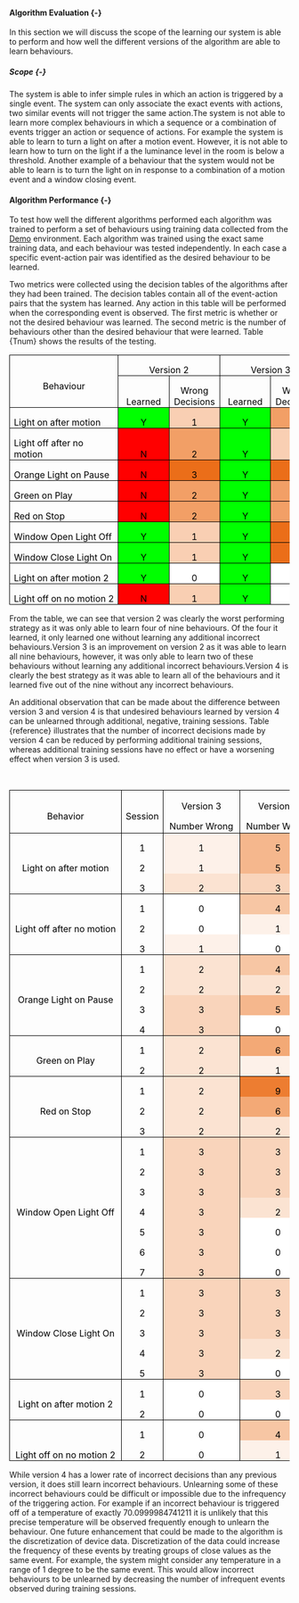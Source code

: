
#### Algorithm Evaluation {-}

In this section we will discuss the scope of the learning our system is able to perform and how
well the different versions of the algorithm are able to learn behaviours. 

##### Scope {-}

The system is able to infer simple rules in which an action is triggered by a single event. The 
system can only associate the exact events with actions, two similar events will not trigger the 
same action.The system is not able to learn more complex behaviours in which a sequence or a 
combination of events trigger an action or sequence of actions. For example the system is able
to learn to turn a light on after a motion event. However, it is not able to learn how to turn on
the light if a the luminance level in the room is below a threshold. Another example of a behaviour
that the system would not be able to learn is to turn the light on in response to a combination of 
a motion event and a  window closing event.

#### Algorithm Performance {-}
 
To test how well the different algorithms performed each algorithm was trained to perform a set of 
behaviours using training data collected from the [Demo](#sec-3-2-15-1) environment. Each algorithm
was trained using the exact same training data, and each behaviour was tested independently. In each 
case a specific event-action pair was identified as the desired behaviour to be learned.

Two metrics were collected using the decision tables of the algorithms after they had been trained. 
The decision tables contain all of the event-action pairs that the system has learned. Any action in
this table will be performed when the corresponding event is observed. The first metric is whether 
or not the desired behaviour was learned. The second metric is the number of behaviours other than 
the desired behaviour that were learned. Table {Tnum} shows the results of the testing.


<table class=MsoNormalTable border=1 cellspacing=0 cellpadding=0
 style='border-collapse:collapse;border:none;mso-border-alt:solid windowtext 1.5pt;
 mso-yfti-tbllook:1184;mso-padding-alt:0in 5.4pt 0in 5.4pt;mso-border-insideh:
 1.5pt solid windowtext;mso-border-insidev:1.5pt solid windowtext'>
 <tr style='mso-yfti-irow:0;mso-yfti-firstrow:yes;height:12.0pt'>
  <td width=168 rowspan=2 style='width:125.75pt;border:solid windowtext 1.0pt;
  mso-border-alt:solid windowtext .5pt;padding:0in 5.4pt 0in 5.4pt;height:12.0pt'>
  <p class=MsoNormal align=center style='margin-bottom:0in;margin-bottom:.0001pt;
  text-align:center;line-height:normal'><span lang=EN-CA style='mso-ascii-font-family:
  Calibri;mso-fareast-font-family:"Times New Roman";mso-hansi-font-family:Calibri;
  mso-bidi-font-family:Calibri;color:black;mso-ansi-language:EN-CA'>Behaviour<o:p></o:p></span></p>
  </td>
  <td width=152 nowrap colspan=2 valign=bottom style='width:113.9pt;border:
  solid windowtext 1.0pt;border-left:none;mso-border-left-alt:solid windowtext .5pt;
  mso-border-alt:solid windowtext .5pt;padding:0in 5.4pt 0in 5.4pt;height:12.0pt'>
  <p class=MsoNormal align=center style='margin-bottom:0in;margin-bottom:.0001pt;
  text-align:center;line-height:normal'><span style='mso-ascii-font-family:
  Calibri;mso-fareast-font-family:"Times New Roman";mso-hansi-font-family:Calibri;
  mso-bidi-font-family:Calibri;color:black'>Version 2<o:p></o:p></span></p>
  </td>
  <td width=152 nowrap colspan=2 valign=bottom style='width:113.9pt;border:
  solid windowtext 1.0pt;border-left:none;mso-border-left-alt:solid windowtext .5pt;
  mso-border-alt:solid windowtext .5pt;padding:0in 5.4pt 0in 5.4pt;height:12.0pt'>
  <p class=MsoNormal align=center style='margin-bottom:0in;margin-bottom:.0001pt;
  text-align:center;line-height:normal'><span style='mso-ascii-font-family:
  Calibri;mso-fareast-font-family:"Times New Roman";mso-hansi-font-family:Calibri;
  mso-bidi-font-family:Calibri;color:black'>Version 3<o:p></o:p></span></p>
  </td>
  <td width=152 nowrap colspan=2 valign=bottom style='width:113.95pt;
  border:solid windowtext 1.0pt;border-left:none;mso-border-left-alt:solid windowtext .5pt;
  mso-border-alt:solid windowtext .5pt;padding:0in 5.4pt 0in 5.4pt;height:12.0pt'>
  <p class=MsoNormal align=center style='margin-bottom:0in;margin-bottom:.0001pt;
  text-align:center;line-height:normal'><span style='mso-ascii-font-family:
  Calibri;mso-fareast-font-family:"Times New Roman";mso-hansi-font-family:Calibri;
  mso-bidi-font-family:Calibri;color:black'>Version 4<o:p></o:p></span></p>
  </td>
 </tr>
 <tr style='mso-yfti-irow:1;height:15.0pt'>
  <td width=76 nowrap valign=bottom style='width:56.95pt;border-top:none;
  border-left:none;border-bottom:solid windowtext 1.0pt;border-right:solid windowtext 1.0pt;
  mso-border-top-alt:solid windowtext .5pt;mso-border-left-alt:solid windowtext .5pt;
  mso-border-alt:solid windowtext .5pt;padding:0in 5.4pt 0in 5.4pt;height:15.0pt'>
  <p class=MsoNormal align=center style='margin-bottom:0in;margin-bottom:.0001pt;
  text-align:center;line-height:normal'><span style='mso-ascii-font-family:
  Calibri;mso-fareast-font-family:"Times New Roman";mso-hansi-font-family:Calibri;
  mso-bidi-font-family:Calibri;color:black'>Learned<o:p></o:p></span></p>
  </td>
  <td width=76 valign=bottom style='width:56.95pt;border-top:none;border-left:
  none;border-bottom:solid windowtext 1.0pt;border-right:solid windowtext 1.0pt;
  mso-border-top-alt:solid windowtext .5pt;mso-border-left-alt:solid windowtext .5pt;
  mso-border-alt:solid windowtext .5pt;padding:0in 5.4pt 0in 5.4pt;height:15.0pt'>
  <p class=MsoNormal align=center style='margin-bottom:0in;margin-bottom:.0001pt;
  text-align:center;line-height:normal'><span style='mso-ascii-font-family:
  Calibri;mso-fareast-font-family:"Times New Roman";mso-hansi-font-family:Calibri;
  mso-bidi-font-family:Calibri;color:black'>Wrong Decisions<o:p></o:p></span></p>
  </td>
  <td width=76 nowrap valign=bottom style='width:56.95pt;border-top:none;
  border-left:none;border-bottom:solid windowtext 1.0pt;border-right:solid windowtext 1.0pt;
  mso-border-top-alt:solid windowtext .5pt;mso-border-left-alt:solid windowtext .5pt;
  mso-border-alt:solid windowtext .5pt;padding:0in 5.4pt 0in 5.4pt;height:15.0pt'>
  <p class=MsoNormal align=center style='margin-bottom:0in;margin-bottom:.0001pt;
  text-align:center;line-height:normal'><span style='mso-ascii-font-family:
  Calibri;mso-fareast-font-family:"Times New Roman";mso-hansi-font-family:Calibri;
  mso-bidi-font-family:Calibri;color:black'>Learned<o:p></o:p></span></p>
  </td>
  <td width=76 valign=bottom style='width:56.95pt;border-top:none;border-left:
  none;border-bottom:solid windowtext 1.0pt;border-right:solid windowtext 1.0pt;
  mso-border-top-alt:solid windowtext .5pt;mso-border-left-alt:solid windowtext .5pt;
  mso-border-alt:solid windowtext .5pt;padding:0in 5.4pt 0in 5.4pt;height:15.0pt'>
  <p class=MsoNormal align=center style='margin-bottom:0in;margin-bottom:.0001pt;
  text-align:center;line-height:normal'><span style='mso-ascii-font-family:
  Calibri;mso-fareast-font-family:"Times New Roman";mso-hansi-font-family:Calibri;
  mso-bidi-font-family:Calibri;color:black'>Wrong Decisions<o:p></o:p></span></p>
  </td>
  <td width=76 nowrap valign=bottom style='width:56.95pt;border-top:none;
  border-left:none;border-bottom:solid windowtext 1.0pt;border-right:solid windowtext 1.0pt;
  mso-border-top-alt:solid windowtext .5pt;mso-border-left-alt:solid windowtext .5pt;
  mso-border-alt:solid windowtext .5pt;padding:0in 5.4pt 0in 5.4pt;height:15.0pt'>
  <p class=MsoNormal align=center style='margin-bottom:0in;margin-bottom:.0001pt;
  text-align:center;line-height:normal'><span style='mso-ascii-font-family:
  Calibri;mso-fareast-font-family:"Times New Roman";mso-hansi-font-family:Calibri;
  mso-bidi-font-family:Calibri;color:black'>Learned<o:p></o:p></span></p>
  </td>
  <td width=76 valign=bottom style='width:57.0pt;border-top:none;border-left:
  none;border-bottom:solid windowtext 1.0pt;border-right:solid windowtext 1.0pt;
  mso-border-top-alt:solid windowtext .5pt;mso-border-left-alt:solid windowtext .5pt;
  mso-border-alt:solid windowtext .5pt;padding:0in 5.4pt 0in 5.4pt;height:15.0pt'>
  <p class=MsoNormal align=center style='margin-bottom:0in;margin-bottom:.0001pt;
  text-align:center;line-height:normal'><span style='mso-ascii-font-family:
  Calibri;mso-fareast-font-family:"Times New Roman";mso-hansi-font-family:Calibri;
  mso-bidi-font-family:Calibri;color:black'>Wrong Decisions<o:p></o:p></span></p>
  </td>
 </tr>
 <tr style='mso-yfti-irow:2;height:15.0pt'>
  <td width=168 style='width:125.75pt;border:solid windowtext 1.0pt;border-top:
  none;mso-border-top-alt:solid windowtext .5pt;mso-border-alt:solid windowtext .5pt;
  padding:0in 5.4pt 0in 5.4pt;height:15.0pt'>
  <p class=MsoNormal style='margin-bottom:0in;margin-bottom:.0001pt;line-height:
  normal'><span style='mso-ascii-font-family:Calibri;mso-fareast-font-family:
  "Times New Roman";mso-hansi-font-family:Calibri;mso-bidi-font-family:Calibri;
  color:black'>Light on after motion<o:p></o:p></span></p>
  </td>
  <td width=76 nowrap valign=bottom style='width:56.95pt;border-top:none;
  border-left:none;border-bottom:solid windowtext 1.0pt;border-right:solid windowtext 1.0pt;
  mso-border-top-alt:solid windowtext .5pt;mso-border-left-alt:solid windowtext .5pt;
  mso-border-alt:solid windowtext .5pt;background:lime;padding:0in 5.4pt 0in 5.4pt;
  height:15.0pt'>
  <p class=MsoNormal align=center style='margin-bottom:0in;margin-bottom:.0001pt;
  text-align:center;line-height:normal'><span style='mso-ascii-font-family:
  Calibri;mso-fareast-font-family:"Times New Roman";mso-hansi-font-family:Calibri;
  mso-bidi-font-family:Calibri;color:black'>Y<o:p></o:p></span></p>
  </td>
  <td width=76 nowrap valign=bottom style='width:56.95pt;border-top:none;
  border-left:none;border-bottom:solid windowtext 1.0pt;border-right:solid windowtext 1.0pt;
  mso-border-top-alt:solid windowtext .5pt;mso-border-left-alt:solid windowtext .5pt;
  mso-border-alt:solid windowtext .5pt;background:#F9CFB3;padding:0in 5.4pt 0in 5.4pt;
  height:15.0pt'>
  <p class=MsoNormal align=center style='margin-bottom:0in;margin-bottom:.0001pt;
  text-align:center;line-height:normal'><span style='mso-ascii-font-family:
  Calibri;mso-fareast-font-family:"Times New Roman";mso-hansi-font-family:Calibri;
  mso-bidi-font-family:Calibri;color:black'>1<o:p></o:p></span></p>
  </td>
  <td width=76 nowrap valign=bottom style='width:56.95pt;border-top:none;
  border-left:none;border-bottom:solid windowtext 1.0pt;border-right:solid windowtext 1.0pt;
  mso-border-top-alt:solid windowtext .5pt;mso-border-left-alt:solid windowtext .5pt;
  mso-border-alt:solid windowtext .5pt;background:lime;padding:0in 5.4pt 0in 5.4pt;
  height:15.0pt'>
  <p class=MsoNormal align=center style='margin-bottom:0in;margin-bottom:.0001pt;
  text-align:center;line-height:normal'><span style='mso-ascii-font-family:
  Calibri;mso-fareast-font-family:"Times New Roman";mso-hansi-font-family:Calibri;
  mso-bidi-font-family:Calibri;color:black'>Y<o:p></o:p></span></p>
  </td>
  <td width=76 nowrap valign=bottom style='width:56.95pt;border-top:none;
  border-left:none;border-bottom:solid windowtext 1.0pt;border-right:solid windowtext 1.0pt;
  mso-border-top-alt:solid windowtext .5pt;mso-border-left-alt:solid windowtext .5pt;
  mso-border-alt:solid windowtext .5pt;background:#F29F66;padding:0in 5.4pt 0in 5.4pt;
  height:15.0pt'>
  <p class=MsoNormal align=center style='margin-bottom:0in;margin-bottom:.0001pt;
  text-align:center;line-height:normal'><span style='mso-ascii-font-family:
  Calibri;mso-fareast-font-family:"Times New Roman";mso-hansi-font-family:Calibri;
  mso-bidi-font-family:Calibri;color:black'>2<o:p></o:p></span></p>
  </td>
  <td width=76 nowrap valign=bottom style='width:56.95pt;border-top:none;
  border-left:none;border-bottom:solid windowtext 1.0pt;border-right:solid windowtext 1.0pt;
  mso-border-top-alt:solid windowtext .5pt;mso-border-left-alt:solid windowtext .5pt;
  mso-border-alt:solid windowtext .5pt;background:lime;padding:0in 5.4pt 0in 5.4pt;
  height:15.0pt'>
  <p class=MsoNormal align=center style='margin-bottom:0in;margin-bottom:.0001pt;
  text-align:center;line-height:normal'><span style='mso-ascii-font-family:
  Calibri;mso-fareast-font-family:"Times New Roman";mso-hansi-font-family:Calibri;
  mso-bidi-font-family:Calibri;color:black'>Y<o:p></o:p></span></p>
  </td>
  <td width=76 nowrap valign=bottom style='width:57.0pt;border-top:none;
  border-left:none;border-bottom:solid windowtext 1.0pt;border-right:solid windowtext 1.0pt;
  mso-border-top-alt:solid windowtext .5pt;mso-border-left-alt:solid windowtext .5pt;
  mso-border-alt:solid windowtext .5pt;background:#EB6E19;padding:0in 5.4pt 0in 5.4pt;
  height:15.0pt'>
  <p class=MsoNormal align=center style='margin-bottom:0in;margin-bottom:.0001pt;
  text-align:center;line-height:normal'><span style='mso-ascii-font-family:
  Calibri;mso-fareast-font-family:"Times New Roman";mso-hansi-font-family:Calibri;
  mso-bidi-font-family:Calibri;color:black'>3<o:p></o:p></span></p>
  </td>
 </tr>
 <tr style='mso-yfti-irow:3;height:14.35pt'>
  <td width=168 style='width:125.75pt;border:solid windowtext 1.0pt;border-top:
  none;mso-border-top-alt:solid windowtext .5pt;mso-border-alt:solid windowtext .5pt;
  padding:0in 5.4pt 0in 5.4pt;height:14.35pt'>
  <p class=MsoNormal style='margin-bottom:0in;margin-bottom:.0001pt;line-height:
  normal'><span style='mso-ascii-font-family:Calibri;mso-fareast-font-family:
  "Times New Roman";mso-hansi-font-family:Calibri;mso-bidi-font-family:Calibri;
  color:black'>Light off after no motion<o:p></o:p></span></p>
  </td>
  <td width=76 nowrap valign=bottom style='width:56.95pt;border-top:none;
  border-left:none;border-bottom:solid windowtext 1.0pt;border-right:solid windowtext 1.0pt;
  mso-border-top-alt:solid windowtext .5pt;mso-border-left-alt:solid windowtext .5pt;
  mso-border-alt:solid windowtext .5pt;background:red;padding:0in 5.4pt 0in 5.4pt;
  height:14.35pt'>
  <p class=MsoNormal align=center style='margin-bottom:0in;margin-bottom:.0001pt;
  text-align:center;line-height:normal'><span style='mso-ascii-font-family:
  Calibri;mso-fareast-font-family:"Times New Roman";mso-hansi-font-family:Calibri;
  mso-bidi-font-family:Calibri;color:black'>N<o:p></o:p></span></p>
  </td>
  <td width=76 nowrap valign=bottom style='width:56.95pt;border-top:none;
  border-left:none;border-bottom:solid windowtext 1.0pt;border-right:solid windowtext 1.0pt;
  mso-border-top-alt:solid windowtext .5pt;mso-border-left-alt:solid windowtext .5pt;
  mso-border-alt:solid windowtext .5pt;background:#F29F66;padding:0in 5.4pt 0in 5.4pt;
  height:14.35pt'>
  <p class=MsoNormal align=center style='margin-bottom:0in;margin-bottom:.0001pt;
  text-align:center;line-height:normal'><span style='mso-ascii-font-family:
  Calibri;mso-fareast-font-family:"Times New Roman";mso-hansi-font-family:Calibri;
  mso-bidi-font-family:Calibri;color:black'>2<o:p></o:p></span></p>
  </td>
  <td width=76 nowrap valign=bottom style='width:56.95pt;border-top:none;
  border-left:none;border-bottom:solid windowtext 1.0pt;border-right:solid windowtext 1.0pt;
  mso-border-top-alt:solid windowtext .5pt;mso-border-left-alt:solid windowtext .5pt;
  mso-border-alt:solid windowtext .5pt;background:lime;padding:0in 5.4pt 0in 5.4pt;
  height:14.35pt'>
  <p class=MsoNormal align=center style='margin-bottom:0in;margin-bottom:.0001pt;
  text-align:center;line-height:normal'><span style='mso-ascii-font-family:
  Calibri;mso-fareast-font-family:"Times New Roman";mso-hansi-font-family:Calibri;
  mso-bidi-font-family:Calibri;color:black'>Y<o:p></o:p></span></p>
  </td>
  <td width=76 nowrap valign=bottom style='width:56.95pt;border-top:none;
  border-left:none;border-bottom:solid windowtext 1.0pt;border-right:solid windowtext 1.0pt;
  mso-border-top-alt:solid windowtext .5pt;mso-border-left-alt:solid windowtext .5pt;
  mso-border-alt:solid windowtext .5pt;background:#F9CFB3;padding:0in 5.4pt 0in 5.4pt;
  height:14.35pt'>
  <p class=MsoNormal align=center style='margin-bottom:0in;margin-bottom:.0001pt;
  text-align:center;line-height:normal'><span style='mso-ascii-font-family:
  Calibri;mso-fareast-font-family:"Times New Roman";mso-hansi-font-family:Calibri;
  mso-bidi-font-family:Calibri;color:black'>1<o:p></o:p></span></p>
  </td>
  <td width=76 nowrap valign=bottom style='width:56.95pt;border-top:none;
  border-left:none;border-bottom:solid windowtext 1.0pt;border-right:solid windowtext 1.0pt;
  mso-border-top-alt:solid windowtext .5pt;mso-border-left-alt:solid windowtext .5pt;
  mso-border-alt:solid windowtext .5pt;background:lime;padding:0in 5.4pt 0in 5.4pt;
  height:14.35pt'>
  <p class=MsoNormal align=center style='margin-bottom:0in;margin-bottom:.0001pt;
  text-align:center;line-height:normal'><span style='mso-ascii-font-family:
  Calibri;mso-fareast-font-family:"Times New Roman";mso-hansi-font-family:Calibri;
  mso-bidi-font-family:Calibri;color:black'>Y<o:p></o:p></span></p>
  </td>
  <td width=76 nowrap valign=bottom style='width:57.0pt;border-top:none;
  border-left:none;border-bottom:solid windowtext 1.0pt;border-right:solid windowtext 1.0pt;
  mso-border-top-alt:solid windowtext .5pt;mso-border-left-alt:solid windowtext .5pt;
  mso-border-alt:solid windowtext .5pt;background:white;padding:0in 5.4pt 0in 5.4pt;
  height:14.35pt'>
  <p class=MsoNormal align=center style='margin-bottom:0in;margin-bottom:.0001pt;
  text-align:center;line-height:normal'><span style='mso-ascii-font-family:
  Calibri;mso-fareast-font-family:"Times New Roman";mso-hansi-font-family:Calibri;
  mso-bidi-font-family:Calibri;color:black'>0<o:p></o:p></span></p>
  </td>
 </tr>
 <tr style='mso-yfti-irow:4;height:15.0pt'>
  <td width=168 nowrap valign=bottom style='width:125.75pt;border:solid windowtext 1.0pt;
  border-top:none;mso-border-top-alt:solid windowtext .5pt;mso-border-alt:solid windowtext .5pt;
  padding:0in 5.4pt 0in 5.4pt;height:15.0pt'>
  <p class=MsoNormal style='margin-bottom:0in;margin-bottom:.0001pt;line-height:
  normal'><span style='mso-ascii-font-family:Calibri;mso-fareast-font-family:
  "Times New Roman";mso-hansi-font-family:Calibri;mso-bidi-font-family:Calibri;
  color:black'>Orange Light on Pause<o:p></o:p></span></p>
  </td>
  <td width=76 nowrap valign=bottom style='width:56.95pt;border-top:none;
  border-left:none;border-bottom:solid windowtext 1.0pt;border-right:solid windowtext 1.0pt;
  mso-border-top-alt:solid windowtext .5pt;mso-border-left-alt:solid windowtext .5pt;
  mso-border-alt:solid windowtext .5pt;background:red;padding:0in 5.4pt 0in 5.4pt;
  height:15.0pt'>
  <p class=MsoNormal align=center style='margin-bottom:0in;margin-bottom:.0001pt;
  text-align:center;line-height:normal'><span style='mso-ascii-font-family:
  Calibri;mso-fareast-font-family:"Times New Roman";mso-hansi-font-family:Calibri;
  mso-bidi-font-family:Calibri;color:black'>N<o:p></o:p></span></p>
  </td>
  <td width=76 nowrap valign=bottom style='width:56.95pt;border-top:none;
  border-left:none;border-bottom:solid windowtext 1.0pt;border-right:solid windowtext 1.0pt;
  mso-border-top-alt:solid windowtext .5pt;mso-border-left-alt:solid windowtext .5pt;
  mso-border-alt:solid windowtext .5pt;background:#EB6E19;padding:0in 5.4pt 0in 5.4pt;
  height:15.0pt'>
  <p class=MsoNormal align=center style='margin-bottom:0in;margin-bottom:.0001pt;
  text-align:center;line-height:normal'><span style='mso-ascii-font-family:
  Calibri;mso-fareast-font-family:"Times New Roman";mso-hansi-font-family:Calibri;
  mso-bidi-font-family:Calibri;color:black'>3<o:p></o:p></span></p>
  </td>
  <td width=76 nowrap valign=bottom style='width:56.95pt;border-top:none;
  border-left:none;border-bottom:solid windowtext 1.0pt;border-right:solid windowtext 1.0pt;
  mso-border-top-alt:solid windowtext .5pt;mso-border-left-alt:solid windowtext .5pt;
  mso-border-alt:solid windowtext .5pt;background:lime;padding:0in 5.4pt 0in 5.4pt;
  height:15.0pt'>
  <p class=MsoNormal align=center style='margin-bottom:0in;margin-bottom:.0001pt;
  text-align:center;line-height:normal'><span style='mso-ascii-font-family:
  Calibri;mso-fareast-font-family:"Times New Roman";mso-hansi-font-family:Calibri;
  mso-bidi-font-family:Calibri;color:black'>Y<o:p></o:p></span></p>
  </td>
  <td width=76 nowrap valign=bottom style='width:56.95pt;border-top:none;
  border-left:none;border-bottom:solid windowtext 1.0pt;border-right:solid windowtext 1.0pt;
  mso-border-top-alt:solid windowtext .5pt;mso-border-left-alt:solid windowtext .5pt;
  mso-border-alt:solid windowtext .5pt;background:#EB6E19;padding:0in 5.4pt 0in 5.4pt;
  height:15.0pt'>
  <p class=MsoNormal align=center style='margin-bottom:0in;margin-bottom:.0001pt;
  text-align:center;line-height:normal'><span style='mso-ascii-font-family:
  Calibri;mso-fareast-font-family:"Times New Roman";mso-hansi-font-family:Calibri;
  mso-bidi-font-family:Calibri;color:black'>3<o:p></o:p></span></p>
  </td>
  <td width=76 nowrap valign=bottom style='width:56.95pt;border-top:none;
  border-left:none;border-bottom:solid windowtext 1.0pt;border-right:solid windowtext 1.0pt;
  mso-border-top-alt:solid windowtext .5pt;mso-border-left-alt:solid windowtext .5pt;
  mso-border-alt:solid windowtext .5pt;background:lime;padding:0in 5.4pt 0in 5.4pt;
  height:15.0pt'>
  <p class=MsoNormal align=center style='margin-bottom:0in;margin-bottom:.0001pt;
  text-align:center;line-height:normal'><span style='mso-ascii-font-family:
  Calibri;mso-fareast-font-family:"Times New Roman";mso-hansi-font-family:Calibri;
  mso-bidi-font-family:Calibri;color:black'>Y<o:p></o:p></span></p>
  </td>
  <td width=76 nowrap valign=bottom style='width:57.0pt;border-top:none;
  border-left:none;border-bottom:solid windowtext 1.0pt;border-right:solid windowtext 1.0pt;
  mso-border-top-alt:solid windowtext .5pt;mso-border-left-alt:solid windowtext .5pt;
  mso-border-alt:solid windowtext .5pt;background:white;padding:0in 5.4pt 0in 5.4pt;
  height:15.0pt'>
  <p class=MsoNormal align=center style='margin-bottom:0in;margin-bottom:.0001pt;
  text-align:center;line-height:normal'><span style='mso-ascii-font-family:
  Calibri;mso-fareast-font-family:"Times New Roman";mso-hansi-font-family:Calibri;
  mso-bidi-font-family:Calibri;color:black'>0<o:p></o:p></span></p>
  </td>
 </tr>
 <tr style='mso-yfti-irow:5;height:15.0pt'>
  <td width=168 nowrap style='width:125.75pt;border:solid windowtext 1.0pt;
  border-top:none;mso-border-top-alt:solid windowtext .5pt;mso-border-alt:solid windowtext .5pt;
  padding:0in 5.4pt 0in 5.4pt;height:15.0pt'>
  <p class=MsoNormal style='margin-bottom:0in;margin-bottom:.0001pt;line-height:
  normal'><span style='mso-ascii-font-family:Calibri;mso-fareast-font-family:
  "Times New Roman";mso-hansi-font-family:Calibri;mso-bidi-font-family:Calibri;
  color:black'>Green on Play<o:p></o:p></span></p>
  </td>
  <td width=76 nowrap valign=bottom style='width:56.95pt;border-top:none;
  border-left:none;border-bottom:solid windowtext 1.0pt;border-right:solid windowtext 1.0pt;
  mso-border-top-alt:solid windowtext .5pt;mso-border-left-alt:solid windowtext .5pt;
  mso-border-alt:solid windowtext .5pt;background:red;padding:0in 5.4pt 0in 5.4pt;
  height:15.0pt'>
  <p class=MsoNormal align=center style='margin-bottom:0in;margin-bottom:.0001pt;
  text-align:center;line-height:normal'><span style='mso-ascii-font-family:
  Calibri;mso-fareast-font-family:"Times New Roman";mso-hansi-font-family:Calibri;
  mso-bidi-font-family:Calibri;color:black'>N<o:p></o:p></span></p>
  </td>
  <td width=76 nowrap valign=bottom style='width:56.95pt;border-top:none;
  border-left:none;border-bottom:solid windowtext 1.0pt;border-right:solid windowtext 1.0pt;
  mso-border-top-alt:solid windowtext .5pt;mso-border-left-alt:solid windowtext .5pt;
  mso-border-alt:solid windowtext .5pt;background:#F29F66;padding:0in 5.4pt 0in 5.4pt;
  height:15.0pt'>
  <p class=MsoNormal align=center style='margin-bottom:0in;margin-bottom:.0001pt;
  text-align:center;line-height:normal'><span style='mso-ascii-font-family:
  Calibri;mso-fareast-font-family:"Times New Roman";mso-hansi-font-family:Calibri;
  mso-bidi-font-family:Calibri;color:black'>2<o:p></o:p></span></p>
  </td>
  <td width=76 nowrap valign=bottom style='width:56.95pt;border-top:none;
  border-left:none;border-bottom:solid windowtext 1.0pt;border-right:solid windowtext 1.0pt;
  mso-border-top-alt:solid windowtext .5pt;mso-border-left-alt:solid windowtext .5pt;
  mso-border-alt:solid windowtext .5pt;background:lime;padding:0in 5.4pt 0in 5.4pt;
  height:15.0pt'>
  <p class=MsoNormal align=center style='margin-bottom:0in;margin-bottom:.0001pt;
  text-align:center;line-height:normal'><span style='mso-ascii-font-family:
  Calibri;mso-fareast-font-family:"Times New Roman";mso-hansi-font-family:Calibri;
  mso-bidi-font-family:Calibri;color:black'>Y<o:p></o:p></span></p>
  </td>
  <td width=76 nowrap valign=bottom style='width:56.95pt;border-top:none;
  border-left:none;border-bottom:solid windowtext 1.0pt;border-right:solid windowtext 1.0pt;
  mso-border-top-alt:solid windowtext .5pt;mso-border-left-alt:solid windowtext .5pt;
  mso-border-alt:solid windowtext .5pt;background:#F29F66;padding:0in 5.4pt 0in 5.4pt;
  height:15.0pt'>
  <p class=MsoNormal align=center style='margin-bottom:0in;margin-bottom:.0001pt;
  text-align:center;line-height:normal'><span style='mso-ascii-font-family:
  Calibri;mso-fareast-font-family:"Times New Roman";mso-hansi-font-family:Calibri;
  mso-bidi-font-family:Calibri;color:black'>2<o:p></o:p></span></p>
  </td>
  <td width=76 nowrap valign=bottom style='width:56.95pt;border-top:none;
  border-left:none;border-bottom:solid windowtext 1.0pt;border-right:solid windowtext 1.0pt;
  mso-border-top-alt:solid windowtext .5pt;mso-border-left-alt:solid windowtext .5pt;
  mso-border-alt:solid windowtext .5pt;background:lime;padding:0in 5.4pt 0in 5.4pt;
  height:15.0pt'>
  <p class=MsoNormal align=center style='margin-bottom:0in;margin-bottom:.0001pt;
  text-align:center;line-height:normal'><span style='mso-ascii-font-family:
  Calibri;mso-fareast-font-family:"Times New Roman";mso-hansi-font-family:Calibri;
  mso-bidi-font-family:Calibri;color:black'>Y<o:p></o:p></span></p>
  </td>
  <td width=76 nowrap valign=bottom style='width:57.0pt;border-top:none;
  border-left:none;border-bottom:solid windowtext 1.0pt;border-right:solid windowtext 1.0pt;
  mso-border-top-alt:solid windowtext .5pt;mso-border-left-alt:solid windowtext .5pt;
  mso-border-alt:solid windowtext .5pt;background:#F9CFB3;padding:0in 5.4pt 0in 5.4pt;
  height:15.0pt'>
  <p class=MsoNormal align=center style='margin-bottom:0in;margin-bottom:.0001pt;
  text-align:center;line-height:normal'><span style='mso-ascii-font-family:
  Calibri;mso-fareast-font-family:"Times New Roman";mso-hansi-font-family:Calibri;
  mso-bidi-font-family:Calibri;color:black'>1<o:p></o:p></span></p>
  </td>
 </tr>
 <tr style='mso-yfti-irow:6;height:15.0pt'>
  <td width=168 nowrap style='width:125.75pt;border:solid windowtext 1.0pt;
  border-top:none;mso-border-top-alt:solid windowtext .5pt;mso-border-alt:solid windowtext .5pt;
  padding:0in 5.4pt 0in 5.4pt;height:15.0pt'>
  <p class=MsoNormal style='margin-bottom:0in;margin-bottom:.0001pt;line-height:
  normal'><span style='mso-ascii-font-family:Calibri;mso-fareast-font-family:
  "Times New Roman";mso-hansi-font-family:Calibri;mso-bidi-font-family:Calibri;
  color:black'>Red on Stop<o:p></o:p></span></p>
  </td>
  <td width=76 nowrap valign=bottom style='width:56.95pt;border-top:none;
  border-left:none;border-bottom:solid windowtext 1.0pt;border-right:solid windowtext 1.0pt;
  mso-border-top-alt:solid windowtext .5pt;mso-border-left-alt:solid windowtext .5pt;
  mso-border-alt:solid windowtext .5pt;background:red;padding:0in 5.4pt 0in 5.4pt;
  height:15.0pt'>
  <p class=MsoNormal align=center style='margin-bottom:0in;margin-bottom:.0001pt;
  text-align:center;line-height:normal'><span style='mso-ascii-font-family:
  Calibri;mso-fareast-font-family:"Times New Roman";mso-hansi-font-family:Calibri;
  mso-bidi-font-family:Calibri;color:black'>N<o:p></o:p></span></p>
  </td>
  <td width=76 nowrap valign=bottom style='width:56.95pt;border-top:none;
  border-left:none;border-bottom:solid windowtext 1.0pt;border-right:solid windowtext 1.0pt;
  mso-border-top-alt:solid windowtext .5pt;mso-border-left-alt:solid windowtext .5pt;
  mso-border-alt:solid windowtext .5pt;background:#F29F66;padding:0in 5.4pt 0in 5.4pt;
  height:15.0pt'>
  <p class=MsoNormal align=center style='margin-bottom:0in;margin-bottom:.0001pt;
  text-align:center;line-height:normal'><span style='mso-ascii-font-family:
  Calibri;mso-fareast-font-family:"Times New Roman";mso-hansi-font-family:Calibri;
  mso-bidi-font-family:Calibri;color:black'>2<o:p></o:p></span></p>
  </td>
  <td width=76 nowrap valign=bottom style='width:56.95pt;border-top:none;
  border-left:none;border-bottom:solid windowtext 1.0pt;border-right:solid windowtext 1.0pt;
  mso-border-top-alt:solid windowtext .5pt;mso-border-left-alt:solid windowtext .5pt;
  mso-border-alt:solid windowtext .5pt;background:lime;padding:0in 5.4pt 0in 5.4pt;
  height:15.0pt'>
  <p class=MsoNormal align=center style='margin-bottom:0in;margin-bottom:.0001pt;
  text-align:center;line-height:normal'><span style='mso-ascii-font-family:
  Calibri;mso-fareast-font-family:"Times New Roman";mso-hansi-font-family:Calibri;
  mso-bidi-font-family:Calibri;color:black'>Y<o:p></o:p></span></p>
  </td>
  <td width=76 nowrap valign=bottom style='width:56.95pt;border-top:none;
  border-left:none;border-bottom:solid windowtext 1.0pt;border-right:solid windowtext 1.0pt;
  mso-border-top-alt:solid windowtext .5pt;mso-border-left-alt:solid windowtext .5pt;
  mso-border-alt:solid windowtext .5pt;background:#F29F66;padding:0in 5.4pt 0in 5.4pt;
  height:15.0pt'>
  <p class=MsoNormal align=center style='margin-bottom:0in;margin-bottom:.0001pt;
  text-align:center;line-height:normal'><span style='mso-ascii-font-family:
  Calibri;mso-fareast-font-family:"Times New Roman";mso-hansi-font-family:Calibri;
  mso-bidi-font-family:Calibri;color:black'>2<o:p></o:p></span></p>
  </td>
  <td width=76 nowrap valign=bottom style='width:56.95pt;border-top:none;
  border-left:none;border-bottom:solid windowtext 1.0pt;border-right:solid windowtext 1.0pt;
  mso-border-top-alt:solid windowtext .5pt;mso-border-left-alt:solid windowtext .5pt;
  mso-border-alt:solid windowtext .5pt;background:lime;padding:0in 5.4pt 0in 5.4pt;
  height:15.0pt'>
  <p class=MsoNormal align=center style='margin-bottom:0in;margin-bottom:.0001pt;
  text-align:center;line-height:normal'><span style='mso-ascii-font-family:
  Calibri;mso-fareast-font-family:"Times New Roman";mso-hansi-font-family:Calibri;
  mso-bidi-font-family:Calibri;color:black'>Y<o:p></o:p></span></p>
  </td>
  <td width=76 nowrap valign=bottom style='width:57.0pt;border-top:none;
  border-left:none;border-bottom:solid windowtext 1.0pt;border-right:solid windowtext 1.0pt;
  mso-border-top-alt:solid windowtext .5pt;mso-border-left-alt:solid windowtext .5pt;
  mso-border-alt:solid windowtext .5pt;background:#F29F66;padding:0in 5.4pt 0in 5.4pt;
  height:15.0pt'>
  <p class=MsoNormal align=center style='margin-bottom:0in;margin-bottom:.0001pt;
  text-align:center;line-height:normal'><span style='mso-ascii-font-family:
  Calibri;mso-fareast-font-family:"Times New Roman";mso-hansi-font-family:Calibri;
  mso-bidi-font-family:Calibri;color:black'>2<o:p></o:p></span></p>
  </td>
 </tr>
 <tr style='mso-yfti-irow:7;height:15.0pt'>
  <td width=168 nowrap style='width:125.75pt;border:solid windowtext 1.0pt;
  border-top:none;mso-border-top-alt:solid windowtext .5pt;mso-border-alt:solid windowtext .5pt;
  padding:0in 5.4pt 0in 5.4pt;height:15.0pt'>
  <p class=MsoNormal style='margin-bottom:0in;margin-bottom:.0001pt;line-height:
  normal'><span style='mso-ascii-font-family:Calibri;mso-fareast-font-family:
  "Times New Roman";mso-hansi-font-family:Calibri;mso-bidi-font-family:Calibri;
  color:black'>Window Open Light Off<o:p></o:p></span></p>
  </td>
  <td width=76 nowrap valign=bottom style='width:56.95pt;border-top:none;
  border-left:none;border-bottom:solid windowtext 1.0pt;border-right:solid windowtext 1.0pt;
  mso-border-top-alt:solid windowtext .5pt;mso-border-left-alt:solid windowtext .5pt;
  mso-border-alt:solid windowtext .5pt;background:lime;padding:0in 5.4pt 0in 5.4pt;
  height:15.0pt'>
  <p class=MsoNormal align=center style='margin-bottom:0in;margin-bottom:.0001pt;
  text-align:center;line-height:normal'><span style='mso-ascii-font-family:
  Calibri;mso-fareast-font-family:"Times New Roman";mso-hansi-font-family:Calibri;
  mso-bidi-font-family:Calibri;color:black'>Y<o:p></o:p></span></p>
  </td>
  <td width=76 nowrap valign=bottom style='width:56.95pt;border-top:none;
  border-left:none;border-bottom:solid windowtext 1.0pt;border-right:solid windowtext 1.0pt;
  mso-border-top-alt:solid windowtext .5pt;mso-border-left-alt:solid windowtext .5pt;
  mso-border-alt:solid windowtext .5pt;background:#F9CFB3;padding:0in 5.4pt 0in 5.4pt;
  height:15.0pt'>
  <p class=MsoNormal align=center style='margin-bottom:0in;margin-bottom:.0001pt;
  text-align:center;line-height:normal'><span style='mso-ascii-font-family:
  Calibri;mso-fareast-font-family:"Times New Roman";mso-hansi-font-family:Calibri;
  mso-bidi-font-family:Calibri;color:black'>1<o:p></o:p></span></p>
  </td>
  <td width=76 nowrap valign=bottom style='width:56.95pt;border-top:none;
  border-left:none;border-bottom:solid windowtext 1.0pt;border-right:solid windowtext 1.0pt;
  mso-border-top-alt:solid windowtext .5pt;mso-border-left-alt:solid windowtext .5pt;
  mso-border-alt:solid windowtext .5pt;background:lime;padding:0in 5.4pt 0in 5.4pt;
  height:15.0pt'>
  <p class=MsoNormal align=center style='margin-bottom:0in;margin-bottom:.0001pt;
  text-align:center;line-height:normal'><span style='mso-ascii-font-family:
  Calibri;mso-fareast-font-family:"Times New Roman";mso-hansi-font-family:Calibri;
  mso-bidi-font-family:Calibri;color:black'>Y<o:p></o:p></span></p>
  </td>
  <td width=76 nowrap valign=bottom style='width:56.95pt;border-top:none;
  border-left:none;border-bottom:solid windowtext 1.0pt;border-right:solid windowtext 1.0pt;
  mso-border-top-alt:solid windowtext .5pt;mso-border-left-alt:solid windowtext .5pt;
  mso-border-alt:solid windowtext .5pt;background:#EB6E19;padding:0in 5.4pt 0in 5.4pt;
  height:15.0pt'>
  <p class=MsoNormal align=center style='margin-bottom:0in;margin-bottom:.0001pt;
  text-align:center;line-height:normal'><span style='mso-ascii-font-family:
  Calibri;mso-fareast-font-family:"Times New Roman";mso-hansi-font-family:Calibri;
  mso-bidi-font-family:Calibri;color:black'>3<o:p></o:p></span></p>
  </td>
  <td width=76 nowrap valign=bottom style='width:56.95pt;border-top:none;
  border-left:none;border-bottom:solid windowtext 1.0pt;border-right:solid windowtext 1.0pt;
  mso-border-top-alt:solid windowtext .5pt;mso-border-left-alt:solid windowtext .5pt;
  mso-border-alt:solid windowtext .5pt;background:lime;padding:0in 5.4pt 0in 5.4pt;
  height:15.0pt'>
  <p class=MsoNormal align=center style='margin-bottom:0in;margin-bottom:.0001pt;
  text-align:center;line-height:normal'><span style='mso-ascii-font-family:
  Calibri;mso-fareast-font-family:"Times New Roman";mso-hansi-font-family:Calibri;
  mso-bidi-font-family:Calibri;color:black'>Y<o:p></o:p></span></p>
  </td>
  <td width=76 nowrap valign=bottom style='width:57.0pt;border-top:none;
  border-left:none;border-bottom:solid windowtext 1.0pt;border-right:solid windowtext 1.0pt;
  mso-border-top-alt:solid windowtext .5pt;mso-border-left-alt:solid windowtext .5pt;
  mso-border-alt:solid windowtext .5pt;background:white;padding:0in 5.4pt 0in 5.4pt;
  height:15.0pt'>
  <p class=MsoNormal align=center style='margin-bottom:0in;margin-bottom:.0001pt;
  text-align:center;line-height:normal'><span style='mso-ascii-font-family:
  Calibri;mso-fareast-font-family:"Times New Roman";mso-hansi-font-family:Calibri;
  mso-bidi-font-family:Calibri;color:black'>0<o:p></o:p></span></p>
  </td>
 </tr>
 <tr style='mso-yfti-irow:8;height:15.0pt'>
  <td width=168 nowrap style='width:125.75pt;border:solid windowtext 1.0pt;
  border-top:none;mso-border-top-alt:solid windowtext .5pt;mso-border-alt:solid windowtext .5pt;
  padding:0in 5.4pt 0in 5.4pt;height:15.0pt'>
  <p class=MsoNormal style='margin-bottom:0in;margin-bottom:.0001pt;line-height:
  normal'><span style='mso-ascii-font-family:Calibri;mso-fareast-font-family:
  "Times New Roman";mso-hansi-font-family:Calibri;mso-bidi-font-family:Calibri;
  color:black'>Window Close Light On<o:p></o:p></span></p>
  </td>
  <td width=76 nowrap valign=bottom style='width:56.95pt;border-top:none;
  border-left:none;border-bottom:solid windowtext 1.0pt;border-right:solid windowtext 1.0pt;
  mso-border-top-alt:solid windowtext .5pt;mso-border-left-alt:solid windowtext .5pt;
  mso-border-alt:solid windowtext .5pt;background:lime;padding:0in 5.4pt 0in 5.4pt;
  height:15.0pt'>
  <p class=MsoNormal align=center style='margin-bottom:0in;margin-bottom:.0001pt;
  text-align:center;line-height:normal'><span style='mso-ascii-font-family:
  Calibri;mso-fareast-font-family:"Times New Roman";mso-hansi-font-family:Calibri;
  mso-bidi-font-family:Calibri;color:black'>Y<o:p></o:p></span></p>
  </td>
  <td width=76 nowrap valign=bottom style='width:56.95pt;border-top:none;
  border-left:none;border-bottom:solid windowtext 1.0pt;border-right:solid windowtext 1.0pt;
  mso-border-top-alt:solid windowtext .5pt;mso-border-left-alt:solid windowtext .5pt;
  mso-border-alt:solid windowtext .5pt;background:#F9CFB3;padding:0in 5.4pt 0in 5.4pt;
  height:15.0pt'>
  <p class=MsoNormal align=center style='margin-bottom:0in;margin-bottom:.0001pt;
  text-align:center;line-height:normal'><span style='mso-ascii-font-family:
  Calibri;mso-fareast-font-family:"Times New Roman";mso-hansi-font-family:Calibri;
  mso-bidi-font-family:Calibri;color:black'>1<o:p></o:p></span></p>
  </td>
  <td width=76 nowrap valign=bottom style='width:56.95pt;border-top:none;
  border-left:none;border-bottom:solid windowtext 1.0pt;border-right:solid windowtext 1.0pt;
  mso-border-top-alt:solid windowtext .5pt;mso-border-left-alt:solid windowtext .5pt;
  mso-border-alt:solid windowtext .5pt;background:lime;padding:0in 5.4pt 0in 5.4pt;
  height:15.0pt'>
  <p class=MsoNormal align=center style='margin-bottom:0in;margin-bottom:.0001pt;
  text-align:center;line-height:normal'><span style='mso-ascii-font-family:
  Calibri;mso-fareast-font-family:"Times New Roman";mso-hansi-font-family:Calibri;
  mso-bidi-font-family:Calibri;color:black'>Y<o:p></o:p></span></p>
  </td>
  <td width=76 nowrap valign=bottom style='width:56.95pt;border-top:none;
  border-left:none;border-bottom:solid windowtext 1.0pt;border-right:solid windowtext 1.0pt;
  mso-border-top-alt:solid windowtext .5pt;mso-border-left-alt:solid windowtext .5pt;
  mso-border-alt:solid windowtext .5pt;background:#EB6E19;padding:0in 5.4pt 0in 5.4pt;
  height:15.0pt'>
  <p class=MsoNormal align=center style='margin-bottom:0in;margin-bottom:.0001pt;
  text-align:center;line-height:normal'><span style='mso-ascii-font-family:
  Calibri;mso-fareast-font-family:"Times New Roman";mso-hansi-font-family:Calibri;
  mso-bidi-font-family:Calibri;color:black'>3<o:p></o:p></span></p>
  </td>
  <td width=76 nowrap valign=bottom style='width:56.95pt;border-top:none;
  border-left:none;border-bottom:solid windowtext 1.0pt;border-right:solid windowtext 1.0pt;
  mso-border-top-alt:solid windowtext .5pt;mso-border-left-alt:solid windowtext .5pt;
  mso-border-alt:solid windowtext .5pt;background:lime;padding:0in 5.4pt 0in 5.4pt;
  height:15.0pt'>
  <p class=MsoNormal align=center style='margin-bottom:0in;margin-bottom:.0001pt;
  text-align:center;line-height:normal'><span style='mso-ascii-font-family:
  Calibri;mso-fareast-font-family:"Times New Roman";mso-hansi-font-family:Calibri;
  mso-bidi-font-family:Calibri;color:black'>Y<o:p></o:p></span></p>
  </td>
  <td width=76 nowrap valign=bottom style='width:57.0pt;border-top:none;
  border-left:none;border-bottom:solid windowtext 1.0pt;border-right:solid windowtext 1.0pt;
  mso-border-top-alt:solid windowtext .5pt;mso-border-left-alt:solid windowtext .5pt;
  mso-border-alt:solid windowtext .5pt;background:white;padding:0in 5.4pt 0in 5.4pt;
  height:15.0pt'>
  <p class=MsoNormal align=center style='margin-bottom:0in;margin-bottom:.0001pt;
  text-align:center;line-height:normal'><span style='mso-ascii-font-family:
  Calibri;mso-fareast-font-family:"Times New Roman";mso-hansi-font-family:Calibri;
  mso-bidi-font-family:Calibri;color:black'>0<o:p></o:p></span></p>
  </td>
 </tr>
 <tr style='mso-yfti-irow:9;height:15.0pt'>
  <td width=168 nowrap valign=bottom style='width:125.75pt;border:solid windowtext 1.0pt;
  border-top:none;mso-border-top-alt:solid windowtext .5pt;mso-border-alt:solid windowtext .5pt;
  padding:0in 5.4pt 0in 5.4pt;height:15.0pt'>
  <p class=MsoNormal style='margin-bottom:0in;margin-bottom:.0001pt;line-height:
  normal'><span style='mso-ascii-font-family:Calibri;mso-fareast-font-family:
  "Times New Roman";mso-hansi-font-family:Calibri;mso-bidi-font-family:Calibri;
  color:black'>Light on after motion 2<o:p></o:p></span></p>
  </td>
  <td width=76 nowrap valign=bottom style='width:56.95pt;border-top:none;
  border-left:none;border-bottom:solid windowtext 1.0pt;border-right:solid windowtext 1.0pt;
  mso-border-top-alt:solid windowtext .5pt;mso-border-left-alt:solid windowtext .5pt;
  mso-border-alt:solid windowtext .5pt;background:lime;padding:0in 5.4pt 0in 5.4pt;
  height:15.0pt'>
  <p class=MsoNormal align=center style='margin-bottom:0in;margin-bottom:.0001pt;
  text-align:center;line-height:normal'><span style='mso-ascii-font-family:
  Calibri;mso-fareast-font-family:"Times New Roman";mso-hansi-font-family:Calibri;
  mso-bidi-font-family:Calibri;color:black'>Y<o:p></o:p></span></p>
  </td>
  <td width=76 nowrap valign=bottom style='width:56.95pt;border-top:none;
  border-left:none;border-bottom:solid windowtext 1.0pt;border-right:solid windowtext 1.0pt;
  mso-border-top-alt:solid windowtext .5pt;mso-border-left-alt:solid windowtext .5pt;
  mso-border-alt:solid windowtext .5pt;background:white;padding:0in 5.4pt 0in 5.4pt;
  height:15.0pt'>
  <p class=MsoNormal align=center style='margin-bottom:0in;margin-bottom:.0001pt;
  text-align:center;line-height:normal'><span style='mso-ascii-font-family:
  Calibri;mso-fareast-font-family:"Times New Roman";mso-hansi-font-family:Calibri;
  mso-bidi-font-family:Calibri;color:black'>0<o:p></o:p></span></p>
  </td>
  <td width=76 nowrap valign=bottom style='width:56.95pt;border-top:none;
  border-left:none;border-bottom:solid windowtext 1.0pt;border-right:solid windowtext 1.0pt;
  mso-border-top-alt:solid windowtext .5pt;mso-border-left-alt:solid windowtext .5pt;
  mso-border-alt:solid windowtext .5pt;background:lime;padding:0in 5.4pt 0in 5.4pt;
  height:15.0pt'>
  <p class=MsoNormal align=center style='margin-bottom:0in;margin-bottom:.0001pt;
  text-align:center;line-height:normal'><span style='mso-ascii-font-family:
  Calibri;mso-fareast-font-family:"Times New Roman";mso-hansi-font-family:Calibri;
  mso-bidi-font-family:Calibri;color:black'>Y<o:p></o:p></span></p>
  </td>
  <td width=76 nowrap valign=bottom style='width:56.95pt;border-top:none;
  border-left:none;border-bottom:solid windowtext 1.0pt;border-right:solid windowtext 1.0pt;
  mso-border-top-alt:solid windowtext .5pt;mso-border-left-alt:solid windowtext .5pt;
  mso-border-alt:solid windowtext .5pt;background:white;padding:0in 5.4pt 0in 5.4pt;
  height:15.0pt'>
  <p class=MsoNormal align=center style='margin-bottom:0in;margin-bottom:.0001pt;
  text-align:center;line-height:normal'><span style='mso-ascii-font-family:
  Calibri;mso-fareast-font-family:"Times New Roman";mso-hansi-font-family:Calibri;
  mso-bidi-font-family:Calibri;color:black'>0<o:p></o:p></span></p>
  </td>
  <td width=76 nowrap valign=bottom style='width:56.95pt;border-top:none;
  border-left:none;border-bottom:solid windowtext 1.0pt;border-right:solid windowtext 1.0pt;
  mso-border-top-alt:solid windowtext .5pt;mso-border-left-alt:solid windowtext .5pt;
  mso-border-alt:solid windowtext .5pt;background:lime;padding:0in 5.4pt 0in 5.4pt;
  height:15.0pt'>
  <p class=MsoNormal align=center style='margin-bottom:0in;margin-bottom:.0001pt;
  text-align:center;line-height:normal'><span style='mso-ascii-font-family:
  Calibri;mso-fareast-font-family:"Times New Roman";mso-hansi-font-family:Calibri;
  mso-bidi-font-family:Calibri;color:black'>Y<o:p></o:p></span></p>
  </td>
  <td width=76 nowrap valign=bottom style='width:57.0pt;border-top:none;
  border-left:none;border-bottom:solid windowtext 1.0pt;border-right:solid windowtext 1.0pt;
  mso-border-top-alt:solid windowtext .5pt;mso-border-left-alt:solid windowtext .5pt;
  mso-border-alt:solid windowtext .5pt;background:white;padding:0in 5.4pt 0in 5.4pt;
  height:15.0pt'>
  <p class=MsoNormal align=center style='margin-bottom:0in;margin-bottom:.0001pt;
  text-align:center;line-height:normal'><span style='mso-ascii-font-family:
  Calibri;mso-fareast-font-family:"Times New Roman";mso-hansi-font-family:Calibri;
  mso-bidi-font-family:Calibri;color:black'>0<o:p></o:p></span></p>
  </td>
 </tr>
 <tr style='mso-yfti-irow:10;mso-yfti-lastrow:yes;height:15.0pt'>
  <td width=168 nowrap valign=bottom style='width:125.75pt;border:solid windowtext 1.0pt;
  border-top:none;mso-border-top-alt:solid windowtext .5pt;mso-border-alt:solid windowtext .5pt;
  padding:0in 5.4pt 0in 5.4pt;height:15.0pt'>
  <p class=MsoNormal style='margin-bottom:0in;margin-bottom:.0001pt;line-height:
  normal'><span style='mso-ascii-font-family:Calibri;mso-fareast-font-family:
  "Times New Roman";mso-hansi-font-family:Calibri;mso-bidi-font-family:Calibri;
  color:black'>Light off on no motion 2<o:p></o:p></span></p>
  </td>
  <td width=76 nowrap valign=bottom style='width:56.95pt;border-top:none;
  border-left:none;border-bottom:solid windowtext 1.0pt;border-right:solid windowtext 1.0pt;
  mso-border-top-alt:solid windowtext .5pt;mso-border-left-alt:solid windowtext .5pt;
  mso-border-alt:solid windowtext .5pt;background:red;padding:0in 5.4pt 0in 5.4pt;
  height:15.0pt'>
  <p class=MsoNormal align=center style='margin-bottom:0in;margin-bottom:.0001pt;
  text-align:center;line-height:normal'><span style='mso-ascii-font-family:
  Calibri;mso-fareast-font-family:"Times New Roman";mso-hansi-font-family:Calibri;
  mso-bidi-font-family:Calibri;color:black'>N<o:p></o:p></span></p>
  </td>
  <td width=76 nowrap valign=bottom style='width:56.95pt;border-top:none;
  border-left:none;border-bottom:solid windowtext 1.0pt;border-right:solid windowtext 1.0pt;
  mso-border-top-alt:solid windowtext .5pt;mso-border-left-alt:solid windowtext .5pt;
  mso-border-alt:solid windowtext .5pt;background:#F9CFB3;padding:0in 5.4pt 0in 5.4pt;
  height:15.0pt'>
  <p class=MsoNormal align=center style='margin-bottom:0in;margin-bottom:.0001pt;
  text-align:center;line-height:normal'><span style='mso-ascii-font-family:
  Calibri;mso-fareast-font-family:"Times New Roman";mso-hansi-font-family:Calibri;
  mso-bidi-font-family:Calibri;color:black'>1<o:p></o:p></span></p>
  </td>
  <td width=76 nowrap valign=bottom style='width:56.95pt;border-top:none;
  border-left:none;border-bottom:solid windowtext 1.0pt;border-right:solid windowtext 1.0pt;
  mso-border-top-alt:solid windowtext .5pt;mso-border-left-alt:solid windowtext .5pt;
  mso-border-alt:solid windowtext .5pt;background:lime;padding:0in 5.4pt 0in 5.4pt;
  height:15.0pt'>
  <p class=MsoNormal align=center style='margin-bottom:0in;margin-bottom:.0001pt;
  text-align:center;line-height:normal'><span style='mso-ascii-font-family:
  Calibri;mso-fareast-font-family:"Times New Roman";mso-hansi-font-family:Calibri;
  mso-bidi-font-family:Calibri;color:black'>Y<o:p></o:p></span></p>
  </td>
  <td width=76 nowrap valign=bottom style='width:56.95pt;border-top:none;
  border-left:none;border-bottom:solid windowtext 1.0pt;border-right:solid windowtext 1.0pt;
  mso-border-top-alt:solid windowtext .5pt;mso-border-left-alt:solid windowtext .5pt;
  mso-border-alt:solid windowtext .5pt;background:white;padding:0in 5.4pt 0in 5.4pt;
  height:15.0pt'>
  <p class=MsoNormal align=center style='margin-bottom:0in;margin-bottom:.0001pt;
  text-align:center;line-height:normal'><span style='mso-ascii-font-family:
  Calibri;mso-fareast-font-family:"Times New Roman";mso-hansi-font-family:Calibri;
  mso-bidi-font-family:Calibri;color:black'>0<o:p></o:p></span></p>
  </td>
  <td width=76 nowrap valign=bottom style='width:56.95pt;border-top:none;
  border-left:none;border-bottom:solid windowtext 1.0pt;border-right:solid windowtext 1.0pt;
  mso-border-top-alt:solid windowtext .5pt;mso-border-left-alt:solid windowtext .5pt;
  mso-border-alt:solid windowtext .5pt;background:lime;padding:0in 5.4pt 0in 5.4pt;
  height:15.0pt'>
  <p class=MsoNormal align=center style='margin-bottom:0in;margin-bottom:.0001pt;
  text-align:center;line-height:normal'><span style='mso-ascii-font-family:
  Calibri;mso-fareast-font-family:"Times New Roman";mso-hansi-font-family:Calibri;
  mso-bidi-font-family:Calibri;color:black'>Y<o:p></o:p></span></p>
  </td>
  <td width=76 nowrap valign=bottom style='width:57.0pt;border-top:none;
  border-left:none;border-bottom:solid windowtext 1.0pt;border-right:solid windowtext 1.0pt;
  mso-border-top-alt:solid windowtext .5pt;mso-border-left-alt:solid windowtext .5pt;
  mso-border-alt:solid windowtext .5pt;background:#F9CFB3;padding:0in 5.4pt 0in 5.4pt;
  height:15.0pt'>
  <p class=MsoNormal align=center style='margin-bottom:0in;margin-bottom:.0001pt;
  text-align:center;line-height:normal'><span style='mso-ascii-font-family:
  Calibri;mso-fareast-font-family:"Times New Roman";mso-hansi-font-family:Calibri;
  mso-bidi-font-family:Calibri;color:black'>1<o:p></o:p></span></p>
  </td>
 </tr>
</table>


From the table, we can see that version 2 was clearly the worst performing strategy as it was only 
able to learn four of nine behaviours. Of the four it learned, it only learned one without learning 
any additional incorrect behaviours.Version 3 is an improvement on version 2 as it was able to learn 
all nine behaviours, however, it was only able to learn two of these behaviours without learning any
additional incorrect behaviours.Version 4 is clearly the best strategy as it was able to learn all 
of the behaviours and it learned five out of the nine without any incorrect behaviours.

An additional observation that can be made about the difference between version 3 and version 4
is that undesired behaviours learned by version 4 can be unlearned through additional, negative, 
training sessions. Table {reference} illustrates that the number of incorrect decisions made by 
version 4 can be reduced by performing additional training sessions, whereas additional training 
sessions have no effect or have a worsening effect when version 3 is used.

<br/>

<table class=MsoNormalTable border=1 cellspacing=0 cellpadding=0
 style='border-collapse:collapse;border:none;mso-border-alt:solid windowtext 1.5pt;
 mso-yfti-tbllook:1184;mso-padding-alt:0in 5.4pt 0in 5.4pt;mso-border-insideh:
 1.5pt solid windowtext;mso-border-insidev:1.5pt solid windowtext'>
 <tr style='height:57.35pt'>
  <td width=186 style='width:139.25pt;border:solid windowtext 1.0pt;padding:
  0in 5.4pt 0in 5.4pt;height:57.35pt'>
  <p class=MsoNormal align=center style='margin-bottom:0in;margin-bottom:.0001pt;
  text-align:center;line-height:normal'><span style='color:black'>Behavior</span></p>
  </td>
  <td width=59 style='width:44.05pt;border:solid windowtext 1.0pt;border-left:
  none;padding:0in 5.4pt 0in 5.4pt;height:57.35pt'>
  <p class=MsoNormal align=center style='margin-bottom:0in;margin-bottom:.0001pt;
  text-align:center;line-height:normal'><span style='color:black'>Session</span></p>
  </td>
  <td width=122 nowrap style='width:91.85pt;border:solid windowtext 1.0pt;
  border-left:none;padding:0in 5.4pt 0in 5.4pt;height:57.35pt'>
  <p class=MsoNormal align=center style='margin-bottom:0in;margin-bottom:.0001pt;
  text-align:center;line-height:normal'><span style='color:black'>Version 3</span></p>
  <p class=MsoNormal align=center style='margin-bottom:0in;margin-bottom:.0001pt;
  text-align:center;line-height:normal'><span style='color:black'>Number Wrong</span></p>
  </td>
  <td width=122 nowrap style='width:91.85pt;border:solid windowtext 1.0pt;
  border-left:none;padding:0in 5.4pt 0in 5.4pt;height:57.35pt'>
  <p class=MsoNormal align=center style='margin-bottom:0in;margin-bottom:.0001pt;
  text-align:center;line-height:normal'><span style='color:black'>Version 4</span></p>
  <p class=MsoNormal align=center style='margin-bottom:0in;margin-bottom:.0001pt;
  text-align:center;line-height:normal'><span style='color:black'>Number Wrong</span></p>
  </td>
 </tr>
 <tr style='height:15.0pt'>
  <td width=186 rowspan=3 style='width:139.25pt;border:solid windowtext 1.0pt;
  border-top:none;padding:0in 5.4pt 0in 5.4pt;height:15.0pt'>
  <p class=MsoNormal align=center style='margin-bottom:0in;margin-bottom:.0001pt;
  text-align:center;line-height:normal'><span style='color:black'>Light on
  after motion</span></p>
  </td>
  <td width=59 style='width:44.05pt;border:none;border-right:solid windowtext 1.0pt;
  padding:0in 5.4pt 0in 5.4pt;height:15.0pt'>
  <p class=MsoNormal align=center style='margin-bottom:0in;margin-bottom:.0001pt;
  text-align:center;line-height:normal'><span style='color:black'>1</span></p>
  </td>
  <td width=122 nowrap valign=bottom style='width:91.85pt;border:none;
  border-right:solid windowtext 1.0pt;background:#FDF1E9;padding:0in 5.4pt 0in 5.4pt;
  height:15.0pt'>
  <p class=MsoNormal align=center style='margin-bottom:0in;margin-bottom:.0001pt;
  text-align:center;line-height:normal'><span style='color:black'>1</span></p>
  </td>
  <td width=122 nowrap valign=bottom style='width:91.85pt;border:none;
  border-right:solid windowtext 1.0pt;background:#F5B78D;padding:0in 5.4pt 0in 5.4pt;
  height:15.0pt'>
  <p class=MsoNormal align=center style='margin-bottom:0in;margin-bottom:.0001pt;
  text-align:center;line-height:normal'><span style='color:black'>5</span></p>
  </td>
 </tr>
 <tr style='height:15.0pt'>
  <td width=59 style='width:44.05pt;border:none;border-right:solid windowtext 1.0pt;
  padding:0in 5.4pt 0in 5.4pt;height:15.0pt'>
  <p class=MsoNormal align=center style='margin-bottom:0in;margin-bottom:.0001pt;
  text-align:center;line-height:normal'><span style='color:black'>2</span></p>
  </td>
  <td width=122 nowrap valign=bottom style='width:91.85pt;border:none;
  border-right:solid windowtext 1.0pt;background:#FDF1E9;padding:0in 5.4pt 0in 5.4pt;
  height:15.0pt'>
  <p class=MsoNormal align=center style='margin-bottom:0in;margin-bottom:.0001pt;
  text-align:center;line-height:normal'><span style='color:black'>1</span></p>
  </td>
  <td width=122 nowrap valign=bottom style='width:91.85pt;border:none;
  border-right:solid windowtext 1.0pt;background:#F5B78D;padding:0in 5.4pt 0in 5.4pt;
  height:15.0pt'>
  <p class=MsoNormal align=center style='margin-bottom:0in;margin-bottom:.0001pt;
  text-align:center;line-height:normal'><span style='color:black'>5</span></p>
  </td>
 </tr>
 <tr style='height:15.0pt'>
  <td width=59 style='width:44.05pt;border-top:none;border-left:none;
  border-bottom:solid windowtext 1.0pt;border-right:solid windowtext 1.0pt;
  padding:0in 5.4pt 0in 5.4pt;height:15.0pt'>
  <p class=MsoNormal align=center style='margin-bottom:0in;margin-bottom:.0001pt;
  text-align:center;line-height:normal'><span style='color:black'>3</span></p>
  </td>
  <td width=122 nowrap valign=bottom style='width:91.85pt;border-top:none;
  border-left:none;border-bottom:solid windowtext 1.0pt;border-right:solid windowtext 1.0pt;
  background:#FBE3D2;padding:0in 5.4pt 0in 5.4pt;height:15.0pt'>
  <p class=MsoNormal align=center style='margin-bottom:0in;margin-bottom:.0001pt;
  text-align:center;line-height:normal'><span style='color:black'>2</span></p>
  </td>
  <td width=122 nowrap valign=bottom style='width:91.85pt;border-top:none;
  border-left:none;border-bottom:solid windowtext 1.0pt;border-right:solid windowtext 1.0pt;
  background:#F9D4BB;padding:0in 5.4pt 0in 5.4pt;height:15.0pt'>
  <p class=MsoNormal align=center style='margin-bottom:0in;margin-bottom:.0001pt;
  text-align:center;line-height:normal'><span style='color:black'>3</span></p>
  </td>
 </tr>
 <tr style='height:15.0pt'>
  <td width=186 rowspan=3 style='width:139.25pt;border:solid windowtext 1.0pt;
  border-top:none;padding:0in 5.4pt 0in 5.4pt;height:15.0pt'>
  <p class=MsoNormal align=center style='margin-bottom:0in;margin-bottom:.0001pt;
  text-align:center;line-height:normal'><span style='color:black'>Light off
  after no motion</span></p>
  </td>
  <td width=59 style='width:44.05pt;border:none;border-right:solid windowtext 1.0pt;
  padding:0in 5.4pt 0in 5.4pt;height:15.0pt'>
  <p class=MsoNormal align=center style='margin-bottom:0in;margin-bottom:.0001pt;
  text-align:center;line-height:normal'><span style='color:black'>1</span></p>
  </td>
  <td width=122 nowrap valign=bottom style='width:91.85pt;border:none;
  border-right:solid windowtext 1.0pt;background:white;padding:0in 5.4pt 0in 5.4pt;
  height:15.0pt'>
  <p class=MsoNormal align=center style='margin-bottom:0in;margin-bottom:.0001pt;
  text-align:center;line-height:normal'><span style='color:black'>0</span></p>
  </td>
  <td width=122 nowrap valign=bottom style='width:91.85pt;border:none;
  border-right:solid windowtext 1.0pt;background:#F7C6A4;padding:0in 5.4pt 0in 5.4pt;
  height:15.0pt'>
  <p class=MsoNormal align=center style='margin-bottom:0in;margin-bottom:.0001pt;
  text-align:center;line-height:normal'><span style='color:black'>4</span></p>
  </td>
 </tr>
 <tr style='height:15.0pt'>
  <td width=59 style='width:44.05pt;border:none;border-right:solid windowtext 1.0pt;
  padding:0in 5.4pt 0in 5.4pt;height:15.0pt'>
  <p class=MsoNormal align=center style='margin-bottom:0in;margin-bottom:.0001pt;
  text-align:center;line-height:normal'><span style='color:black'>2</span></p>
  </td>
  <td width=122 nowrap valign=bottom style='width:91.85pt;border:none;
  border-right:solid windowtext 1.0pt;background:white;padding:0in 5.4pt 0in 5.4pt;
  height:15.0pt'>
  <p class=MsoNormal align=center style='margin-bottom:0in;margin-bottom:.0001pt;
  text-align:center;line-height:normal'><span style='color:black'>0</span></p>
  </td>
  <td width=122 nowrap valign=bottom style='width:91.85pt;border:none;
  border-right:solid windowtext 1.0pt;background:#FDF1E9;padding:0in 5.4pt 0in 5.4pt;
  height:15.0pt'>
  <p class=MsoNormal align=center style='margin-bottom:0in;margin-bottom:.0001pt;
  text-align:center;line-height:normal'><span style='color:black'>1</span></p>
  </td>
 </tr>
 <tr style='height:15.0pt'>
  <td width=59 style='width:44.05pt;border-top:none;border-left:none;
  border-bottom:solid windowtext 1.0pt;border-right:solid windowtext 1.0pt;
  padding:0in 5.4pt 0in 5.4pt;height:15.0pt'>
  <p class=MsoNormal align=center style='margin-bottom:0in;margin-bottom:.0001pt;
  text-align:center;line-height:normal'><span style='color:black'>3</span></p>
  </td>
  <td width=122 nowrap valign=bottom style='width:91.85pt;border-top:none;
  border-left:none;border-bottom:solid windowtext 1.0pt;border-right:solid windowtext 1.0pt;
  background:#FDF1E9;padding:0in 5.4pt 0in 5.4pt;height:15.0pt'>
  <p class=MsoNormal align=center style='margin-bottom:0in;margin-bottom:.0001pt;
  text-align:center;line-height:normal'><span style='color:black'>1</span></p>
  </td>
  <td width=122 nowrap valign=bottom style='width:91.85pt;border-top:none;
  border-left:none;border-bottom:solid windowtext 1.0pt;border-right:solid windowtext 1.0pt;
  background:white;padding:0in 5.4pt 0in 5.4pt;height:15.0pt'>
  <p class=MsoNormal align=center style='margin-bottom:0in;margin-bottom:.0001pt;
  text-align:center;line-height:normal'><span style='color:black'>0</span></p>
  </td>
 </tr>
 <tr style='height:15.0pt'>
  <td width=186 rowspan=4 style='width:139.25pt;border:solid windowtext 1.0pt;
  border-top:none;padding:0in 5.4pt 0in 5.4pt;height:15.0pt'>
  <p class=MsoNormal align=center style='margin-bottom:0in;margin-bottom:.0001pt;
  text-align:center;line-height:normal'><span style='color:black'>Orange Light
  on Pause</span></p>
  </td>
  <td width=59 style='width:44.05pt;border:none;border-right:solid windowtext 1.0pt;
  padding:0in 5.4pt 0in 5.4pt;height:15.0pt'>
  <p class=MsoNormal align=center style='margin-bottom:0in;margin-bottom:.0001pt;
  text-align:center;line-height:normal'><span style='color:black'>1</span></p>
  </td>
  <td width=122 nowrap valign=bottom style='width:91.85pt;border:none;
  border-right:solid windowtext 1.0pt;background:#FBE3D2;padding:0in 5.4pt 0in 5.4pt;
  height:15.0pt'>
  <p class=MsoNormal align=center style='margin-bottom:0in;margin-bottom:.0001pt;
  text-align:center;line-height:normal'><span style='color:black'>2</span></p>
  </td>
  <td width=122 nowrap valign=bottom style='width:91.85pt;border:none;
  border-right:solid windowtext 1.0pt;background:#F7C6A4;padding:0in 5.4pt 0in 5.4pt;
  height:15.0pt'>
  <p class=MsoNormal align=center style='margin-bottom:0in;margin-bottom:.0001pt;
  text-align:center;line-height:normal'><span style='color:black'>4</span></p>
  </td>
 </tr>
 <tr style='height:15.0pt'>
  <td width=59 style='width:44.05pt;border:none;border-right:solid windowtext 1.0pt;
  padding:0in 5.4pt 0in 5.4pt;height:15.0pt'>
  <p class=MsoNormal align=center style='margin-bottom:0in;margin-bottom:.0001pt;
  text-align:center;line-height:normal'><span style='color:black'>2</span></p>
  </td>
  <td width=122 nowrap valign=bottom style='width:91.85pt;border:none;
  border-right:solid windowtext 1.0pt;background:#FBE3D2;padding:0in 5.4pt 0in 5.4pt;
  height:15.0pt'>
  <p class=MsoNormal align=center style='margin-bottom:0in;margin-bottom:.0001pt;
  text-align:center;line-height:normal'><span style='color:black'>2</span></p>
  </td>
  <td width=122 nowrap valign=bottom style='width:91.85pt;border:none;
  border-right:solid windowtext 1.0pt;background:#FBE3D2;padding:0in 5.4pt 0in 5.4pt;
  height:15.0pt'>
  <p class=MsoNormal align=center style='margin-bottom:0in;margin-bottom:.0001pt;
  text-align:center;line-height:normal'><span style='color:black'>2</span></p>
  </td>
 </tr>
 <tr style='height:15.0pt'>
  <td width=59 style='width:44.05pt;border:none;border-right:solid windowtext 1.0pt;
  padding:0in 5.4pt 0in 5.4pt;height:15.0pt'>
  <p class=MsoNormal align=center style='margin-bottom:0in;margin-bottom:.0001pt;
  text-align:center;line-height:normal'><span style='color:black'>3</span></p>
  </td>
  <td width=122 nowrap valign=bottom style='width:91.85pt;border:none;
  border-right:solid windowtext 1.0pt;background:#F9D4BB;padding:0in 5.4pt 0in 5.4pt;
  height:15.0pt'>
  <p class=MsoNormal align=center style='margin-bottom:0in;margin-bottom:.0001pt;
  text-align:center;line-height:normal'><span style='color:black'>3</span></p>
  </td>
  <td width=122 nowrap valign=bottom style='width:91.85pt;border:none;
  border-right:solid windowtext 1.0pt;background:#F5B78D;padding:0in 5.4pt 0in 5.4pt;
  height:15.0pt'>
  <p class=MsoNormal align=center style='margin-bottom:0in;margin-bottom:.0001pt;
  text-align:center;line-height:normal'><span style='color:black'>5</span></p>
  </td>
 </tr>
 <tr style='height:15.0pt'>
  <td width=59 style='width:44.05pt;border-top:none;border-left:none;
  border-bottom:solid windowtext 1.0pt;border-right:solid windowtext 1.0pt;
  padding:0in 5.4pt 0in 5.4pt;height:15.0pt'>
  <p class=MsoNormal align=center style='margin-bottom:0in;margin-bottom:.0001pt;
  text-align:center;line-height:normal'><span style='color:black'>4</span></p>
  </td>
  <td width=122 nowrap valign=bottom style='width:91.85pt;border-top:none;
  border-left:none;border-bottom:solid windowtext 1.0pt;border-right:solid windowtext 1.0pt;
  background:#F9D4BB;padding:0in 5.4pt 0in 5.4pt;height:15.0pt'>
  <p class=MsoNormal align=center style='margin-bottom:0in;margin-bottom:.0001pt;
  text-align:center;line-height:normal'><span style='color:black'>3</span></p>
  </td>
  <td width=122 nowrap valign=bottom style='width:91.85pt;border-top:none;
  border-left:none;border-bottom:solid windowtext 1.0pt;border-right:solid windowtext 1.0pt;
  background:white;padding:0in 5.4pt 0in 5.4pt;height:15.0pt'>
  <p class=MsoNormal align=center style='margin-bottom:0in;margin-bottom:.0001pt;
  text-align:center;line-height:normal'><span style='color:black'>0</span></p>
  </td>
 </tr>
 <tr style='height:15.0pt'>
  <td width=186 nowrap rowspan=2 style='width:139.25pt;border:solid windowtext 1.0pt;
  border-top:none;padding:0in 5.4pt 0in 5.4pt;height:15.0pt'>
  <p class=MsoNormal align=center style='margin-bottom:0in;margin-bottom:.0001pt;
  text-align:center;line-height:normal'><span style='color:black'>Green on Play</span></p>
  </td>
  <td width=59 style='width:44.05pt;border:none;border-right:solid windowtext 1.0pt;
  padding:0in 5.4pt 0in 5.4pt;height:15.0pt'>
  <p class=MsoNormal align=center style='margin-bottom:0in;margin-bottom:.0001pt;
  text-align:center;line-height:normal'><span style='color:black'>1</span></p>
  </td>
  <td width=122 nowrap valign=bottom style='width:91.85pt;border:none;
  border-right:solid windowtext 1.0pt;background:#FBE3D2;padding:0in 5.4pt 0in 5.4pt;
  height:15.0pt'>
  <p class=MsoNormal align=center style='margin-bottom:0in;margin-bottom:.0001pt;
  text-align:center;line-height:normal'><span style='color:black'>2</span></p>
  </td>
  <td width=122 nowrap valign=bottom style='width:91.85pt;border:none;
  border-right:solid windowtext 1.0pt;background:#F3A976;padding:0in 5.4pt 0in 5.4pt;
  height:15.0pt'>
  <p class=MsoNormal align=center style='margin-bottom:0in;margin-bottom:.0001pt;
  text-align:center;line-height:normal'><span style='color:black'>6</span></p>
  </td>
 </tr>
 <tr style='height:15.0pt'>
  <td width=59 style='width:44.05pt;border-top:none;border-left:none;
  border-bottom:solid windowtext 1.0pt;border-right:solid windowtext 1.0pt;
  padding:0in 5.4pt 0in 5.4pt;height:15.0pt'>
  <p class=MsoNormal align=center style='margin-bottom:0in;margin-bottom:.0001pt;
  text-align:center;line-height:normal'><span style='color:black'>2</span></p>
  </td>
  <td width=122 nowrap valign=bottom style='width:91.85pt;border-top:none;
  border-left:none;border-bottom:solid windowtext 1.0pt;border-right:solid windowtext 1.0pt;
  background:#FBE3D2;padding:0in 5.4pt 0in 5.4pt;height:15.0pt'>
  <p class=MsoNormal align=center style='margin-bottom:0in;margin-bottom:.0001pt;
  text-align:center;line-height:normal'><span style='color:black'>2</span></p>
  </td>
  <td width=122 nowrap valign=bottom style='width:91.85pt;border-top:none;
  border-left:none;border-bottom:solid windowtext 1.0pt;border-right:solid windowtext 1.0pt;
  background:#FDF1E9;padding:0in 5.4pt 0in 5.4pt;height:15.0pt'>
  <p class=MsoNormal align=center style='margin-bottom:0in;margin-bottom:.0001pt;
  text-align:center;line-height:normal'><span style='color:black'>1</span></p>
  </td>
 </tr>
 <tr style='height:15.0pt'>
  <td width=186 nowrap rowspan=3 style='width:139.25pt;border:solid windowtext 1.0pt;
  border-top:none;padding:0in 5.4pt 0in 5.4pt;height:15.0pt'>
  <p class=MsoNormal align=center style='margin-bottom:0in;margin-bottom:.0001pt;
  text-align:center;line-height:normal'><span style='color:black'>Red on Stop</span></p>
  </td>
  <td width=59 style='width:44.05pt;border:none;border-right:solid windowtext 1.0pt;
  padding:0in 5.4pt 0in 5.4pt;height:15.0pt'>
  <p class=MsoNormal align=center style='margin-bottom:0in;margin-bottom:.0001pt;
  text-align:center;line-height:normal'><span style='color:black'>1</span></p>
  </td>
  <td width=122 nowrap valign=bottom style='width:91.85pt;border:none;
  border-right:solid windowtext 1.0pt;background:#FBE3D2;padding:0in 5.4pt 0in 5.4pt;
  height:15.0pt'>
  <p class=MsoNormal align=center style='margin-bottom:0in;margin-bottom:.0001pt;
  text-align:center;line-height:normal'><span style='color:black'>2</span></p>
  </td>
  <td width=122 nowrap valign=bottom style='width:91.85pt;border:none;
  border-right:solid windowtext 1.0pt;background:#ED7D31;padding:0in 5.4pt 0in 5.4pt;
  height:15.0pt'>
  <p class=MsoNormal align=center style='margin-bottom:0in;margin-bottom:.0001pt;
  text-align:center;line-height:normal'><span style='color:black'>9</span></p>
  </td>
 </tr>
 <tr style='height:15.0pt'>
  <td width=59 style='width:44.05pt;border:none;border-right:solid windowtext 1.0pt;
  padding:0in 5.4pt 0in 5.4pt;height:15.0pt'>
  <p class=MsoNormal align=center style='margin-bottom:0in;margin-bottom:.0001pt;
  text-align:center;line-height:normal'><span style='color:black'>2</span></p>
  </td>
  <td width=122 nowrap valign=bottom style='width:91.85pt;border:none;
  border-right:solid windowtext 1.0pt;background:#FBE3D2;padding:0in 5.4pt 0in 5.4pt;
  height:15.0pt'>
  <p class=MsoNormal align=center style='margin-bottom:0in;margin-bottom:.0001pt;
  text-align:center;line-height:normal'><span style='color:black'>2</span></p>
  </td>
  <td width=122 nowrap valign=bottom style='width:91.85pt;border:none;
  border-right:solid windowtext 1.0pt;background:#F3A976;padding:0in 5.4pt 0in 5.4pt;
  height:15.0pt'>
  <p class=MsoNormal align=center style='margin-bottom:0in;margin-bottom:.0001pt;
  text-align:center;line-height:normal'><span style='color:black'>6</span></p>
  </td>
 </tr>
 <tr style='height:15.0pt'>
  <td width=59 style='width:44.05pt;border-top:none;border-left:none;
  border-bottom:solid windowtext 1.0pt;border-right:solid windowtext 1.0pt;
  padding:0in 5.4pt 0in 5.4pt;height:15.0pt'>
  <p class=MsoNormal align=center style='margin-bottom:0in;margin-bottom:.0001pt;
  text-align:center;line-height:normal'><span style='color:black'>3</span></p>
  </td>
  <td width=122 nowrap valign=bottom style='width:91.85pt;border-top:none;
  border-left:none;border-bottom:solid windowtext 1.0pt;border-right:solid windowtext 1.0pt;
  background:#FBE3D2;padding:0in 5.4pt 0in 5.4pt;height:15.0pt'>
  <p class=MsoNormal align=center style='margin-bottom:0in;margin-bottom:.0001pt;
  text-align:center;line-height:normal'><span style='color:black'>2</span></p>
  </td>
  <td width=122 nowrap valign=bottom style='width:91.85pt;border-top:none;
  border-left:none;border-bottom:solid windowtext 1.0pt;border-right:solid windowtext 1.0pt;
  background:#FBE3D2;padding:0in 5.4pt 0in 5.4pt;height:15.0pt'>
  <p class=MsoNormal align=center style='margin-bottom:0in;margin-bottom:.0001pt;
  text-align:center;line-height:normal'><span style='color:black'>2</span></p>
  </td>
 </tr>
 <tr style='height:15.0pt'>
  <td width=186 nowrap rowspan=7 style='width:139.25pt;border:solid windowtext 1.0pt;
  border-top:none;padding:0in 5.4pt 0in 5.4pt;height:15.0pt'>
  <p class=MsoNormal align=center style='margin-bottom:0in;margin-bottom:.0001pt;
  text-align:center;line-height:normal'><span style='color:black'>Window Open
  Light Off</span></p>
  </td>
  <td width=59 style='width:44.05pt;border:none;border-right:solid windowtext 1.0pt;
  padding:0in 5.4pt 0in 5.4pt;height:15.0pt'>
  <p class=MsoNormal align=center style='margin-bottom:0in;margin-bottom:.0001pt;
  text-align:center;line-height:normal'><span style='color:black'>1</span></p>
  </td>
  <td width=122 nowrap valign=bottom style='width:91.85pt;border:none;
  border-right:solid windowtext 1.0pt;background:#F9D4BB;padding:0in 5.4pt 0in 5.4pt;
  height:15.0pt'>
  <p class=MsoNormal align=center style='margin-bottom:0in;margin-bottom:.0001pt;
  text-align:center;line-height:normal'><span style='color:black'>3</span></p>
  </td>
  <td width=122 nowrap valign=bottom style='width:91.85pt;border:none;
  border-right:solid windowtext 1.0pt;background:#F9D4BB;padding:0in 5.4pt 0in 5.4pt;
  height:15.0pt'>
  <p class=MsoNormal align=center style='margin-bottom:0in;margin-bottom:.0001pt;
  text-align:center;line-height:normal'><span style='color:black'>3</span></p>
  </td>
 </tr>
 <tr style='height:15.0pt'>
  <td width=59 style='width:44.05pt;border:none;border-right:solid windowtext 1.0pt;
  padding:0in 5.4pt 0in 5.4pt;height:15.0pt'>
  <p class=MsoNormal align=center style='margin-bottom:0in;margin-bottom:.0001pt;
  text-align:center;line-height:normal'><span style='color:black'>2</span></p>
  </td>
  <td width=122 nowrap valign=bottom style='width:91.85pt;border:none;
  border-right:solid windowtext 1.0pt;background:#F9D4BB;padding:0in 5.4pt 0in 5.4pt;
  height:15.0pt'>
  <p class=MsoNormal align=center style='margin-bottom:0in;margin-bottom:.0001pt;
  text-align:center;line-height:normal'><span style='color:black'>3</span></p>
  </td>
  <td width=122 nowrap valign=bottom style='width:91.85pt;border:none;
  border-right:solid windowtext 1.0pt;background:#F9D4BB;padding:0in 5.4pt 0in 5.4pt;
  height:15.0pt'>
  <p class=MsoNormal align=center style='margin-bottom:0in;margin-bottom:.0001pt;
  text-align:center;line-height:normal'><span style='color:black'>3</span></p>
  </td>
 </tr>
 <tr style='height:15.0pt'>
  <td width=59 style='width:44.05pt;border:none;border-right:solid windowtext 1.0pt;
  padding:0in 5.4pt 0in 5.4pt;height:15.0pt'>
  <p class=MsoNormal align=center style='margin-bottom:0in;margin-bottom:.0001pt;
  text-align:center;line-height:normal'><span style='color:black'>3</span></p>
  </td>
  <td width=122 nowrap valign=bottom style='width:91.85pt;border:none;
  border-right:solid windowtext 1.0pt;background:#F9D4BB;padding:0in 5.4pt 0in 5.4pt;
  height:15.0pt'>
  <p class=MsoNormal align=center style='margin-bottom:0in;margin-bottom:.0001pt;
  text-align:center;line-height:normal'><span style='color:black'>3</span></p>
  </td>
  <td width=122 nowrap valign=bottom style='width:91.85pt;border:none;
  border-right:solid windowtext 1.0pt;background:#F9D4BB;padding:0in 5.4pt 0in 5.4pt;
  height:15.0pt'>
  <p class=MsoNormal align=center style='margin-bottom:0in;margin-bottom:.0001pt;
  text-align:center;line-height:normal'><span style='color:black'>3</span></p>
  </td>
 </tr>
 <tr style='height:15.0pt'>
  <td width=59 style='width:44.05pt;border:none;border-right:solid windowtext 1.0pt;
  padding:0in 5.4pt 0in 5.4pt;height:15.0pt'>
  <p class=MsoNormal align=center style='margin-bottom:0in;margin-bottom:.0001pt;
  text-align:center;line-height:normal'><span style='color:black'>4</span></p>
  </td>
  <td width=122 nowrap valign=bottom style='width:91.85pt;border:none;
  border-right:solid windowtext 1.0pt;background:#F9D4BB;padding:0in 5.4pt 0in 5.4pt;
  height:15.0pt'>
  <p class=MsoNormal align=center style='margin-bottom:0in;margin-bottom:.0001pt;
  text-align:center;line-height:normal'><span style='color:black'>3</span></p>
  </td>
  <td width=122 nowrap valign=bottom style='width:91.85pt;border:none;
  border-right:solid windowtext 1.0pt;background:#FBE3D2;padding:0in 5.4pt 0in 5.4pt;
  height:15.0pt'>
  <p class=MsoNormal align=center style='margin-bottom:0in;margin-bottom:.0001pt;
  text-align:center;line-height:normal'><span style='color:black'>2</span></p>
  </td>
 </tr>
 <tr style='height:15.0pt'>
  <td width=59 style='width:44.05pt;border:none;border-right:solid windowtext 1.0pt;
  padding:0in 5.4pt 0in 5.4pt;height:15.0pt'>
  <p class=MsoNormal align=center style='margin-bottom:0in;margin-bottom:.0001pt;
  text-align:center;line-height:normal'><span style='color:black'>5</span></p>
  </td>
  <td width=122 nowrap valign=bottom style='width:91.85pt;border:none;
  border-right:solid windowtext 1.0pt;background:#F9D4BB;padding:0in 5.4pt 0in 5.4pt;
  height:15.0pt'>
  <p class=MsoNormal align=center style='margin-bottom:0in;margin-bottom:.0001pt;
  text-align:center;line-height:normal'><span style='color:black'>3</span></p>
  </td>
  <td width=122 nowrap valign=bottom style='width:91.85pt;border:none;
  border-right:solid windowtext 1.0pt;background:white;padding:0in 5.4pt 0in 5.4pt;
  height:15.0pt'>
  <p class=MsoNormal align=center style='margin-bottom:0in;margin-bottom:.0001pt;
  text-align:center;line-height:normal'><span style='color:black'>0</span></p>
  </td>
 </tr>
 <tr style='height:15.0pt'>
  <td width=59 style='width:44.05pt;border:none;border-right:solid windowtext 1.0pt;
  padding:0in 5.4pt 0in 5.4pt;height:15.0pt'>
  <p class=MsoNormal align=center style='margin-bottom:0in;margin-bottom:.0001pt;
  text-align:center;line-height:normal'><span style='color:black'>6</span></p>
  </td>
  <td width=122 nowrap valign=bottom style='width:91.85pt;border:none;
  border-right:solid windowtext 1.0pt;background:#F9D4BB;padding:0in 5.4pt 0in 5.4pt;
  height:15.0pt'>
  <p class=MsoNormal align=center style='margin-bottom:0in;margin-bottom:.0001pt;
  text-align:center;line-height:normal'><span style='color:black'>3</span></p>
  </td>
  <td width=122 nowrap valign=bottom style='width:91.85pt;border:none;
  border-right:solid windowtext 1.0pt;background:white;padding:0in 5.4pt 0in 5.4pt;
  height:15.0pt'>
  <p class=MsoNormal align=center style='margin-bottom:0in;margin-bottom:.0001pt;
  text-align:center;line-height:normal'><span style='color:black'>0</span></p>
  </td>
 </tr>
 <tr style='height:15.0pt'>
  <td width=59 style='width:44.05pt;border-top:none;border-left:none;
  border-bottom:solid windowtext 1.0pt;border-right:solid windowtext 1.0pt;
  padding:0in 5.4pt 0in 5.4pt;height:15.0pt'>
  <p class=MsoNormal align=center style='margin-bottom:0in;margin-bottom:.0001pt;
  text-align:center;line-height:normal'><span style='color:black'>7</span></p>
  </td>
  <td width=122 nowrap valign=bottom style='width:91.85pt;border-top:none;
  border-left:none;border-bottom:solid windowtext 1.0pt;border-right:solid windowtext 1.0pt;
  background:#F9D4BB;padding:0in 5.4pt 0in 5.4pt;height:15.0pt'>
  <p class=MsoNormal align=center style='margin-bottom:0in;margin-bottom:.0001pt;
  text-align:center;line-height:normal'><span style='color:black'>3</span></p>
  </td>
  <td width=122 nowrap valign=bottom style='width:91.85pt;border-top:none;
  border-left:none;border-bottom:solid windowtext 1.0pt;border-right:solid windowtext 1.0pt;
  background:white;padding:0in 5.4pt 0in 5.4pt;height:15.0pt'>
  <p class=MsoNormal align=center style='margin-bottom:0in;margin-bottom:.0001pt;
  text-align:center;line-height:normal'><span style='color:black'>0</span></p>
  </td>
 </tr>
 <tr style='height:15.0pt'>
  <td width=186 nowrap rowspan=5 style='width:139.25pt;border:solid windowtext 1.0pt;
  border-top:none;padding:0in 5.4pt 0in 5.4pt;height:15.0pt'>
  <p class=MsoNormal align=center style='margin-bottom:0in;margin-bottom:.0001pt;
  text-align:center;line-height:normal'><span style='color:black'>Window Close
  Light On</span></p>
  </td>
  <td width=59 style='width:44.05pt;border:none;border-right:solid windowtext 1.0pt;
  padding:0in 5.4pt 0in 5.4pt;height:15.0pt'>
  <p class=MsoNormal align=center style='margin-bottom:0in;margin-bottom:.0001pt;
  text-align:center;line-height:normal'><span style='color:black'>1</span></p>
  </td>
  <td width=122 nowrap valign=bottom style='width:91.85pt;border:none;
  border-right:solid windowtext 1.0pt;background:#F9D4BB;padding:0in 5.4pt 0in 5.4pt;
  height:15.0pt'>
  <p class=MsoNormal align=center style='margin-bottom:0in;margin-bottom:.0001pt;
  text-align:center;line-height:normal'><span style='color:black'>3</span></p>
  </td>
  <td width=122 nowrap valign=bottom style='width:91.85pt;border:none;
  border-right:solid windowtext 1.0pt;background:#F9D4BB;padding:0in 5.4pt 0in 5.4pt;
  height:15.0pt'>
  <p class=MsoNormal align=center style='margin-bottom:0in;margin-bottom:.0001pt;
  text-align:center;line-height:normal'><span style='color:black'>3</span></p>
  </td>
 </tr>
 <tr style='height:15.0pt'>
  <td width=59 style='width:44.05pt;border:none;border-right:solid windowtext 1.0pt;
  padding:0in 5.4pt 0in 5.4pt;height:15.0pt'>
  <p class=MsoNormal align=center style='margin-bottom:0in;margin-bottom:.0001pt;
  text-align:center;line-height:normal'><span style='color:black'>2</span></p>
  </td>
  <td width=122 nowrap valign=bottom style='width:91.85pt;border:none;
  border-right:solid windowtext 1.0pt;background:#F9D4BB;padding:0in 5.4pt 0in 5.4pt;
  height:15.0pt'>
  <p class=MsoNormal align=center style='margin-bottom:0in;margin-bottom:.0001pt;
  text-align:center;line-height:normal'><span style='color:black'>3</span></p>
  </td>
  <td width=122 nowrap valign=bottom style='width:91.85pt;border:none;
  border-right:solid windowtext 1.0pt;background:#F9D4BB;padding:0in 5.4pt 0in 5.4pt;
  height:15.0pt'>
  <p class=MsoNormal align=center style='margin-bottom:0in;margin-bottom:.0001pt;
  text-align:center;line-height:normal'><span style='color:black'>3</span></p>
  </td>
 </tr>
 <tr style='height:15.0pt'>
  <td width=59 style='width:44.05pt;border:none;border-right:solid windowtext 1.0pt;
  padding:0in 5.4pt 0in 5.4pt;height:15.0pt'>
  <p class=MsoNormal align=center style='margin-bottom:0in;margin-bottom:.0001pt;
  text-align:center;line-height:normal'><span style='color:black'>3</span></p>
  </td>
  <td width=122 nowrap valign=bottom style='width:91.85pt;border:none;
  border-right:solid windowtext 1.0pt;background:#F9D4BB;padding:0in 5.4pt 0in 5.4pt;
  height:15.0pt'>
  <p class=MsoNormal align=center style='margin-bottom:0in;margin-bottom:.0001pt;
  text-align:center;line-height:normal'><span style='color:black'>3</span></p>
  </td>
  <td width=122 nowrap valign=bottom style='width:91.85pt;border:none;
  border-right:solid windowtext 1.0pt;background:#F9D4BB;padding:0in 5.4pt 0in 5.4pt;
  height:15.0pt'>
  <p class=MsoNormal align=center style='margin-bottom:0in;margin-bottom:.0001pt;
  text-align:center;line-height:normal'><span style='color:black'>3</span></p>
  </td>
 </tr>
 <tr style='height:15.0pt'>
  <td width=59 style='width:44.05pt;border:none;border-right:solid windowtext 1.0pt;
  padding:0in 5.4pt 0in 5.4pt;height:15.0pt'>
  <p class=MsoNormal align=center style='margin-bottom:0in;margin-bottom:.0001pt;
  text-align:center;line-height:normal'><span style='color:black'>4</span></p>
  </td>
  <td width=122 nowrap valign=bottom style='width:91.85pt;border:none;
  border-right:solid windowtext 1.0pt;background:#F9D4BB;padding:0in 5.4pt 0in 5.4pt;
  height:15.0pt'>
  <p class=MsoNormal align=center style='margin-bottom:0in;margin-bottom:.0001pt;
  text-align:center;line-height:normal'><span style='color:black'>3</span></p>
  </td>
  <td width=122 nowrap valign=bottom style='width:91.85pt;border:none;
  border-right:solid windowtext 1.0pt;background:#FBE3D2;padding:0in 5.4pt 0in 5.4pt;
  height:15.0pt'>
  <p class=MsoNormal align=center style='margin-bottom:0in;margin-bottom:.0001pt;
  text-align:center;line-height:normal'><span style='color:black'>2</span></p>
  </td>
 </tr>
 <tr style='height:15.0pt'>
  <td width=59 style='width:44.05pt;border-top:none;border-left:none;
  border-bottom:solid windowtext 1.0pt;border-right:solid windowtext 1.0pt;
  padding:0in 5.4pt 0in 5.4pt;height:15.0pt'>
  <p class=MsoNormal align=center style='margin-bottom:0in;margin-bottom:.0001pt;
  text-align:center;line-height:normal'><span style='color:black'>5</span></p>
  </td>
  <td width=122 nowrap valign=bottom style='width:91.85pt;border-top:none;
  border-left:none;border-bottom:solid windowtext 1.0pt;border-right:solid windowtext 1.0pt;
  background:#F9D4BB;padding:0in 5.4pt 0in 5.4pt;height:15.0pt'>
  <p class=MsoNormal align=center style='margin-bottom:0in;margin-bottom:.0001pt;
  text-align:center;line-height:normal'><span style='color:black'>3</span></p>
  </td>
  <td width=122 nowrap valign=bottom style='width:91.85pt;border-top:none;
  border-left:none;border-bottom:solid windowtext 1.0pt;border-right:solid windowtext 1.0pt;
  background:white;padding:0in 5.4pt 0in 5.4pt;height:15.0pt'>
  <p class=MsoNormal align=center style='margin-bottom:0in;margin-bottom:.0001pt;
  text-align:center;line-height:normal'><span style='color:black'>0</span></p>
  </td>
 </tr>
 <tr style='height:15.0pt'>
  <td width=186 rowspan=2 style='width:139.25pt;border:solid windowtext 1.0pt;
  border-top:none;padding:0in 5.4pt 0in 5.4pt;height:15.0pt'>
  <p class=MsoNormal align=center style='margin-bottom:0in;margin-bottom:.0001pt;
  text-align:center;line-height:normal'><span style='color:black'>Light on
  after motion 2</span></p>
  </td>
  <td width=59 style='width:44.05pt;border:none;border-right:solid windowtext 1.0pt;
  padding:0in 5.4pt 0in 5.4pt;height:15.0pt'>
  <p class=MsoNormal align=center style='margin-bottom:0in;margin-bottom:.0001pt;
  text-align:center;line-height:normal'><span style='color:black'>1</span></p>
  </td>
  <td width=122 nowrap valign=bottom style='width:91.85pt;border:none;
  border-right:solid windowtext 1.0pt;background:white;padding:0in 5.4pt 0in 5.4pt;
  height:15.0pt'>
  <p class=MsoNormal align=center style='margin-bottom:0in;margin-bottom:.0001pt;
  text-align:center;line-height:normal'><span style='color:black'>0</span></p>
  </td>
  <td width=122 nowrap valign=bottom style='width:91.85pt;border:none;
  border-right:solid windowtext 1.0pt;background:#F9D4BB;padding:0in 5.4pt 0in 5.4pt;
  height:15.0pt'>
  <p class=MsoNormal align=center style='margin-bottom:0in;margin-bottom:.0001pt;
  text-align:center;line-height:normal'><span style='color:black'>3</span></p>
  </td>
 </tr>
 <tr style='height:15.0pt'>
  <td width=59 style='width:44.05pt;border-top:none;border-left:none;
  border-bottom:solid windowtext 1.0pt;border-right:solid windowtext 1.0pt;
  padding:0in 5.4pt 0in 5.4pt;height:15.0pt'>
  <p class=MsoNormal align=center style='margin-bottom:0in;margin-bottom:.0001pt;
  text-align:center;line-height:normal'><span style='color:black'>2</span></p>
  </td>
  <td width=122 nowrap valign=bottom style='width:91.85pt;border-top:none;
  border-left:none;border-bottom:solid windowtext 1.0pt;border-right:solid windowtext 1.0pt;
  background:white;padding:0in 5.4pt 0in 5.4pt;height:15.0pt'>
  <p class=MsoNormal align=center style='margin-bottom:0in;margin-bottom:.0001pt;
  text-align:center;line-height:normal'><span style='color:black'>0</span></p>
  </td>
  <td width=122 nowrap valign=bottom style='width:91.85pt;border-top:none;
  border-left:none;border-bottom:solid windowtext 1.0pt;border-right:solid windowtext 1.0pt;
  background:white;padding:0in 5.4pt 0in 5.4pt;height:15.0pt'>
  <p class=MsoNormal align=center style='margin-bottom:0in;margin-bottom:.0001pt;
  text-align:center;line-height:normal'><span style='color:black'>0</span></p>
  </td>
 </tr>
 <tr style='height:15.0pt'>
  <td width=186 nowrap rowspan=2 valign=bottom style='width:139.25pt;
  border:solid windowtext 1.0pt;border-top:none;padding:0in 5.4pt 0in 5.4pt;
  height:15.0pt'>
  <p class=MsoNormal align=center style='margin-bottom:0in;margin-bottom:.0001pt;
  text-align:center;line-height:normal'><span style='color:black'>Light off on
  no motion 2</span></p>
  </td>
  <td width=59 style='width:44.05pt;border:none;border-right:solid windowtext 1.0pt;
  padding:0in 5.4pt 0in 5.4pt;height:15.0pt'>
  <p class=MsoNormal align=center style='margin-bottom:0in;margin-bottom:.0001pt;
  text-align:center;line-height:normal'><span style='color:black'>1</span></p>
  </td>
  <td width=122 nowrap valign=bottom style='width:91.85pt;border:none;
  border-right:solid windowtext 1.0pt;background:white;padding:0in 5.4pt 0in 5.4pt;
  height:15.0pt'>
  <p class=MsoNormal align=center style='margin-bottom:0in;margin-bottom:.0001pt;
  text-align:center;line-height:normal'><span style='color:black'>0</span></p>
  </td>
  <td width=122 nowrap valign=bottom style='width:91.85pt;border:none;
  border-right:solid windowtext 1.0pt;background:#F7C6A4;padding:0in 5.4pt 0in 5.4pt;
  height:15.0pt'>
  <p class=MsoNormal align=center style='margin-bottom:0in;margin-bottom:.0001pt;
  text-align:center;line-height:normal'><span style='color:black'>4</span></p>
  </td>
 </tr>
 <tr style='height:15.0pt'>
  <td width=59 style='width:44.05pt;border-top:none;border-left:none;
  border-bottom:solid windowtext 1.0pt;border-right:solid windowtext 1.0pt;
  padding:0in 5.4pt 0in 5.4pt;height:15.0pt'>
  <p class=MsoNormal align=center style='margin-bottom:0in;margin-bottom:.0001pt;
  text-align:center;line-height:normal'><span style='color:black'>2</span></p>
  </td>
  <td width=122 nowrap valign=bottom style='width:91.85pt;border-top:none;
  border-left:none;border-bottom:solid windowtext 1.0pt;border-right:solid windowtext 1.0pt;
  background:white;padding:0in 5.4pt 0in 5.4pt;height:15.0pt'>
  <p class=MsoNormal align=center style='margin-bottom:0in;margin-bottom:.0001pt;
  text-align:center;line-height:normal'><span style='color:black'>0</span></p>
  </td>
  <td width=122 nowrap valign=bottom style='width:91.85pt;border-top:none;
  border-left:none;border-bottom:solid windowtext 1.0pt;border-right:solid windowtext 1.0pt;
  background:#FDF1E9;padding:0in 5.4pt 0in 5.4pt;height:15.0pt'>
  <p class=MsoNormal align=center style='margin-bottom:0in;margin-bottom:.0001pt;
  text-align:center;line-height:normal'><span style='color:black'>1</span></p>
  </td>
 </tr>
</table>

While version 4 has a lower rate of incorrect decisions than any previous version, it does still 
learn incorrect behaviours. Unlearning some of these incorrect behaviours could be difficult or 
impossible due to the infrequency of the triggering action. For example if an incorrect behaviour is 
triggered off of a temperature of exactly 70.0999984741211 it is unlikely that this precise 
temperature will be observed frequently enough to unlearn the behaviour. One future enhancement that
could be made to the algorithm is the discretization of device data. Discretization of the data 
could increase the frequency of these events by treating groups of close values as the same event. 
For example, the system might consider any temperature in a range of 1 degree to be the same event.
This would allow incorrect behaviours to be unlearned by decreasing the number of infrequent events
observed during training sessions.